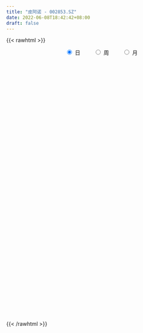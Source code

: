 ```yaml
---
title: "皮阿诺 - 002853.SZ"
date: 2022-06-08T18:42:42+08:00
draft: false
---
```

{{< rawhtml >}}
    <div style="text-align: center">
        <label style="padding: 1rem;"><input style="margin-right: .5rem" type="radio" name="period" value="D" checked onclick="period_change(this)">日</label>
        <label style="padding: 1rem;"><input style="margin-right: .5rem" type="radio" name="period" value="W" onclick="period_change(this)">周</label>
        <label style="padding: 1rem;"><input style="margin-right: .5rem" type="radio" name="period" value="M" onclick="period_change(this)">月</label>
    </div>
    <div id="chart" style="height: 700px;"></div> 
    <script type="text/javascript">
        const D_v = [110712.48,108154.94,86145.15,93505.5,79786.91,68854.91,91637.62,89835.52,93371.95,61580.01,75907.47,77300.74,52452.97,71020.27,51709.23,41911.09,59078.83,54401.43,49349.5,40017.76,39118.74,49129.48,35822.76,28085.34,38313.88,60344.94,40459.87,22533.37,21381.0,18817.66,34960.11,25839.88,23496.21,48475.59,46692.71,32513.73,54943.87,43494.16,35007.84,32899.83,40246.27,39764.89,21487.0,34093.0,54044.13,35765.0,36631.35,27315.3,18428.0,8888.97,13321.09,18777.58,35622.08,42873.23,31474.62,39730.2,24137.26,26811.12,40625.92,75415.36,47942.82,37595.98,59562.96,37851.19,29351.32,21989.08,20295.3,20551.6,21413.55,14624.48,30142.6,16097.4,15984.17,22717.4,20552.0,35221.1,30417.5,17735.0,14125.5,12802.0,13462.5,13956.0,12654.58,10916.0,9401.73,5948.85,6294.87,8379.97,5307.24,14288.5,5981.0,18365.22,24298.0,12441.0,9624.15,8993.19,10681.5,10707.15,8413.6,16347.1,15679.0,7842.99,13431.12,10575.12,40097.65,18062.35,33146.7,50639.78,31834.57,31155.5,25395.48,33432.62,34740.62,25285.34,30551.58,29543.58,17798.0,29739.6,19404.5,18735.0,16989.99,15801.0,18550.0,21821.0,16705.0,11547.0,27684.08,16655.5,22150.6,12089.0,15378.0,21665.49,25537.0,19115.0,15547.25,9502.5,7094.13,10979.25,16389.5,10255.0,6375.0,10856.0,7668.63,8425.5,5478.63,8012.9,8232.25,9870.75,7678.75,8151.0,11010.7,11185.27,9841.75,20347.75,12197.34,13212.0,14099.12,21834.0,14369.26,19396.28,20229.0,18657.99,10794.15,12531.24,8373.65,9853.5,17568.5,17250.97,10958.97,24315.16,19297.27,17713.5,20021.74,28106.16,19301.5,15145.0,27199.89,18073.39,37657.16,42923.13,41880.3,29132.0,28962.5,25615.12,33063.62,30607.5,33983.16,41580.85,15311.25,10957.1,13067.5,13605.0,15449.75,12080.75,8169.0,21318.0,16406.0,15289.5,9932.0,10039.5,8798.0,7279.0,10027.0,5741.74,15657.15,7204.0,32114.0,30524.16,15717.0,24910.0,16610.75,13567.5,19641.33,15440.0,10513.5,14372.0,17001.24,11982.67,9674.25,12376.24,13269.0,7999.5,7668.25,11931.34,24890.92,14761.42,9833.0,9118.0,12679.5,14857.95,25363.96,13502.95,8060.56,12275.0,12123.24,9179.79,11587.0,11138.65,8210.62,7351.0,10882.86,11034.17,9649.92,10180.5,6863.5,10520.0,4192.0,8718.5,7974.0,10084.5,6492.0,8248.29,6122.5,11353.79,27268.28,14782.86,10351.0,17966.0,12748.5,5691.5,13246.4,10584.5,11301.93,8440.26,4370.71,12024.0,6458.5,6541.5,4603.92,3824.0,6333.0,4154.5,6086.5,5610.0,8184.45,7958.5,5706.0,4541.0,4396.0,7306.5,9423.42,12002.0,5917.5,5548.92,13418.5,7041.0,7109.0,4918.75,12958.0,13734.0,7272.1,11459.0,10287.37,7502.0,12000.57,13224.0,17955.36,15993.83,20779.62,12336.01,17127.0,25684.0,16211.0,19017.0,17708.0,11422.2,12617.0,15203.0,10516.0,9737.0,10585.25,12078.0,10853.0,17132.5,16485.0,18037.0,12611.0,25705.0,24907.33,20829.5,25353.96,29127.0,25431.64,37328.66,34887.0,23738.53,20272.03,25330.5,17090.95,30135.45,25454.01,27249.03,20949.0,15730.0,24891.22,11593.65,10857.25,14392.5,16055.0,17765.51,15420.0,9957.47,10720.0,9746.2,14171.34,12255.5,9439.5,6887.21,38267.35,21795.55,11904.0,20546.63,17231.42,19580.84,10815.0,12361.0,15718.1,10454.0,10086.0,8460.0,7794.5,12984.5,29609.56,15293.06,24248.55,15263.06,10698.21,14272.0,14397.07,13788.0,10119.34,15285.61,27160.0,25838.0,14225.76,10382.55,24036.52,13849.0,7859.5,16387.5,97786.38,80221.34,100359.54,55548.06,42464.0,28426.56,25703.42,20865.17,16693.5,20242.0,39602.6,38264.0,28465.0,22023.06,58426.5,29441.0,40740.0,30775.0,63485.0,51458.77,38345.5,42667.5,48285.5,47758.0,30550.99,22394.0,27760.2,23708.09,19855.97,27958.5,26642.5,20804.0,19476.99,17914.45,32141.5,16452.0,14018.0,13896.88,8515.0,65338.48,43334.0,29254.5,25268.0,13495.34,17666.0,16858.0,21221.0,16524.0,18237.0,17339.0,12848.5,21471.56,16130.0,15872.5,8242.0,16160.0,13785.0,10347.0,10972.0,21230.0,20839.0,13540.0,11684.73,11776.0,20303.0,19099.0,29355.0,17619.95,12384.0,43146.23,120589.5,61756.5,44075.0,59432.0,42280.99,70675.98,60041.0,39490.0,48921.45,28070.0,27150.0,46357.0,34466.24,24646.0,26688.0,28295.0,16462.0,12773.0,31396.0,22558.0,15845.0,25132.5,21987.0,29200.55,32404.0,36144.32,23417.62,11828.25,11125.5,15870.0,18360.0,14052.0,11162.5,14048.59,15210.0,14789.0,16100.0,10824.0,9707.0,16117.0,9658.5,120179.21,78142.55,53647.46,28179.43,43274.63,24106.2,23713.24,27276.0,34405.0]
const D_histogram = [0.0,0.1250826211,0.153243847,0.257315419,0.2382744749,0.2695212238,0.3740692128,0.5341822574,0.4987023857,0.5264231583,0.5106936203,0.313590294,0.1847308295,0.1764550663,0.0370212524,-0.1001755414,-0.1079344268,-0.1698430248,-0.2544010363,-0.3506954658,-0.435735303,-0.4048853067,-0.3582517444,-0.3371767907,-0.2801272831,-0.139064121,-0.0692069615,-0.040464693,-0.0465650512,-0.0396166324,0.0192707418,0.0386584747,0.0258023839,0.0393003356,0.051288563,0.0341435894,0.1188984687,0.1070931176,0.1085307673,0.0790173708,0.083801987,-0.0728764047,-0.1704912014,-0.1132612799,-0.0682951291,-0.0759750485,-0.1237348679,-0.2359499847,-0.2449361764,-0.2430743386,-0.2065151557,-0.1790102772,-0.0714222893,0.0910939123,0.1421030874,0.2319048635,0.2539929518,0.2599823892,0.4081373686,0.4854543358,0.5036392279,0.4367113852,0.4708356837,0.4512019064,0.3653274549,0.2467090705,0.1285395346,0.0152766496,-0.07241564,-0.1374042212,-0.2635764802,-0.3455777374,-0.365451058,-0.3279164699,-0.3379447402,-0.2258788592,-0.2621793481,-0.2683571273,-0.2974769209,-0.3413245133,-0.4238737025,-0.4902871288,-0.4449851575,-0.4146238718,-0.352792214,-0.3068579548,-0.2553656661,-0.1782562809,-0.120635347,-0.1188183339,-0.0930903264,-0.1473238696,-0.2006337229,-0.2469218667,-0.259654411,-0.2520102195,-0.1867482591,-0.1011316328,-0.0146728816,0.0537749431,0.0663798511,0.0463623207,0.0298157198,0.0443238465,0.0774349118,0.0973193531,0.1433873086,0.2618370674,0.3078054913,0.3575632113,0.3743638161,0.3770698695,0.3935529924,0.3830868944,0.3069036399,0.2802545009,0.2439291396,0.2564940189,0.2467667726,0.226205624,0.1572966181,0.1085629965,0.044149696,-0.0485133035,-0.1309401889,-0.1448959861,-0.0765830003,-0.0207388471,0.035897088,0.0599842287,0.0750345445,0.066230003,-0.0235860743,-0.0547555795,-0.1048436909,-0.1230816518,-0.134798026,-0.163203378,-0.1734046102,-0.2274254074,-0.2538689432,-0.2942479386,-0.2754800088,-0.2193577266,-0.1818314738,-0.1294338374,-0.0708050471,-0.0322425586,-0.0464958595,-0.0464130244,-0.0251177785,0.0122429718,0.0685358555,0.1597531026,0.2121930283,0.2511353476,0.2464568114,0.2938931793,0.277025659,0.3024313193,0.2112748445,0.0532710464,-0.0070055668,-0.0730523372,-0.1422778316,-0.1189214113,-0.0187063008,0.074055587,0.129034648,0.2273554061,0.2533576089,0.2454931199,0.2481632177,0.2024855909,0.1354574811,0.0078363371,0.060145371,0.0723804351,0.1116602204,0.1936572775,0.1930279191,0.1619009723,0.112283272,0.0061959801,-0.0927239635,-0.1338914208,-0.1587336889,-0.2942095004,-0.3623441638,-0.3813204063,-0.3797465868,-0.3377059506,-0.3087498821,-0.269025713,-0.2380614357,-0.1434688669,-0.1291369935,-0.1279155186,-0.165954529,-0.1604967457,-0.1506706752,-0.1599763424,-0.1121360751,-0.0696589031,-0.057500061,-0.0680413762,0.0808428318,0.1933893516,0.2346998063,0.2912016954,0.3236053493,0.294434293,0.3187867803,0.2878915878,0.2609840554,0.2220753736,0.2429103004,0.2287079138,0.1838335859,0.1637877301,0.0821238612,0.0125196881,-0.0165493451,-0.0154592886,0.0517370645,0.0890803769,0.0627939166,0.0138148231,0.0048408127,-0.0985765954,-0.2472470117,-0.3450864553,-0.3828144204,-0.3621464557,-0.3230040432,-0.277426983,-0.2812660305,-0.2839651704,-0.2551668288,-0.2184035587,-0.2099862631,-0.1695205448,-0.1400585295,-0.0900006993,-0.0811451033,-0.1003080782,-0.0975087752,-0.1159681587,-0.0858933082,-0.0357134182,0.0136698036,0.0222813612,0.0367446456,0.0840280434,0.1760156804,0.2154949058,0.2067386208,0.1326373568,0.0639191642,0.0307495616,-0.0250570471,-0.0729242089,-0.0812307624,-0.1324058089,-0.1455624021,-0.1932187363,-0.2034006872,-0.165484539,-0.1245589541,-0.0995630202,-0.060745998,-0.0279261182,-0.023496313,-0.0357631683,-0.0194800082,-0.0020658588,0.0030236466,0.017983558,0.0402193673,0.0600146725,0.0407297607,-0.0002172287,-0.0174948695,-0.0330313105,-0.011486955,-0.0182202387,-0.0422829014,-0.0624477979,-0.0936483044,-0.1286403385,-0.1409069323,-0.1781705978,-0.2019390153,-0.2429842284,-0.2302496004,-0.192245891,-0.1508070638,-0.0975565637,-0.0790388156,-0.0779760558,-0.0819881434,-0.0102881326,0.0336557869,0.0827112938,0.1066834926,0.119177734,0.1337620413,0.1141254188,0.1165668845,0.111392974,0.0925287579,0.1092577367,0.1273863834,0.1706787075,0.1881558956,0.1881076283,0.1855830128,0.2041899925,0.2033303925,0.175811262,0.1670858817,0.1727693426,0.1772196239,0.1840888215,0.1527657036,0.1173053304,0.073185215,0.0072762638,-0.0324749672,-0.104089158,-0.1699850546,-0.2239877965,-0.2289041149,-0.2341834054,-0.2465378191,-0.2257411662,-0.2083542877,-0.1578032653,-0.0976903756,-0.0408946199,0.0083851936,0.0465226595,0.0755710543,0.0768059364,0.1037640682,0.1037138639,0.0916070178,0.0819418218,0.1060357401,0.1000067197,0.0790144003,0.0163785521,-0.0250783206,-0.0140159803,-0.001854231,-0.0151637718,0.0194735329,0.0503940307,0.0581038449,0.052005414,0.0502169344,0.0600436221,0.0962819647,0.1169611991,0.1533410867,0.1705018317,0.1762427176,0.1473197987,0.1476284718,0.1378265121,0.1276306938,0.1231751879,0.1369484849,0.1094207826,0.0750690153,0.0514714448,0.0682811147,0.0621553718,0.0533207928,0.011859307,0.0829205687,0.0967884992,0.1427842544,0.153211839,0.1283247952,0.1084806104,0.0651486123,0.0449558476,0.0134189619,-0.0159474482,-0.0104688312,-0.0261711986,-0.0670301359,-0.083709634,-0.0471545249,-0.0320104609,-0.0144147511,-0.0114881786,0.028065549,0.0399376044,0.0369368285,0.0419179384,0.0158073906,0.0200433484,0.0143142204,0.0102649948,-0.0129640819,-0.0418620502,-0.04015587,-0.0741487109,-0.0762355613,-0.1001608608,-0.1222517005,-0.1615395374,-0.2372581764,-0.2540815077,-0.2791162857,-0.2626769478,-0.3321864326,-0.3662885594,-0.3532393222,-0.3220026617,-0.2917572244,-0.251566429,-0.2105046329,-0.1558915923,-0.1208195571,-0.0708406585,-0.00887153,0.0229229998,0.0551455368,0.0475308957,0.0599102874,0.0738252294,0.0846140345,0.1048103742,0.1264146816,0.1257828121,0.1096838235,0.062148106,0.0093840648,-0.0049836236,-0.0009024515,-0.0212076678,-0.0748303295,-0.0895564576,-0.0591434311,-0.005726618,0.0337943118,0.1415906979,0.2179223383,0.1985585826,0.1676405791,0.1549699954,0.1049079446,0.1148433087,0.1162907695,0.1037809522,0.1212328292,0.1007515777,0.0809511398,0.0822143659,0.0862154588,0.060255692,0.0473730364,0.0024109131,-0.0143577871,-0.0348798111,-0.0278811004,-0.0556285714,-0.0640059672,-0.1349623791,-0.1983570122,-0.2251569496,-0.2653925638,-0.2417740455,-0.1852018303,-0.1430653814,-0.0971817158,-0.0600676411,-0.0366406173,0.0006755919,0.0345287301,0.0649961236,0.0756416916,0.0910018083,0.1153242415,0.1245809126,0.1351126402,0.1047402041,0.0953938212,0.1314075239,0.1375051032,0.115284316,0.1011051081,0.1039662445,0.1005284003,0.0981989831,0.0945480731,0.0843011799]
const D_fast = [0.0,0.1563532764,0.2228254641,0.3912258908,0.4317535653,0.5303806202,0.7284459125,1.0221045214,1.1113002461,1.2706268082,1.3825706754,1.2638649225,1.1811881655,1.2170261687,1.086847668,0.9246069888,0.8898644967,0.7854951425,0.637336872,0.453368576,0.259394913,0.1890235826,0.1460942089,0.082874965,0.0698926517,0.1761897835,0.2287452026,0.2473712979,0.2296296769,0.2266739376,0.2903789972,0.3194313489,0.313025854,0.3363488896,0.3611592577,0.3525501814,0.467029678,0.4819976063,0.5105679478,0.500808894,0.5265440069,0.3516465141,0.211408917,0.2403235185,0.268215887,0.2415422055,0.1628486692,-0.0083539438,-0.0785741797,-0.1374809265,-0.1525505324,-0.1697982233,-0.0800658077,0.1052238719,0.1917588189,0.3395368108,0.4251231371,0.4961081718,0.7462974933,0.9449780445,1.0890727436,1.1313227472,1.2831559666,1.376322666,1.3817800781,1.3248389613,1.2388043091,1.1293605865,1.023564387,0.9242247504,0.7321583713,0.5637626798,0.4525265947,0.4080820653,0.31356761,0.3691637762,0.2673184502,0.1940513892,0.0905623654,-0.0386163554,-0.2271339702,-0.4161191787,-0.4820634967,-0.555358179,-0.5817245747,-0.6125048042,-0.624853932,-0.592308617,-0.5648465199,-0.5927340903,-0.5902786643,-0.6813431749,-0.784811459,-0.8928300695,-0.9704762165,-1.0258345799,-1.0072596843,-0.9469259662,-0.8641354353,-0.7822438749,-0.7530440041,-0.7614709543,-0.7705636253,-0.7449745369,-0.6925047437,-0.6482904641,-0.5663756814,-0.3824666559,-0.2595468591,-0.1203983362,-0.0100067774,0.0869667433,0.2018381143,0.2871437399,0.2876863954,0.3311008816,0.3557578053,0.4324461893,0.4844106361,0.5204008934,0.4908160422,0.4692231696,0.4158472931,0.3110559678,0.1958940352,0.1457142415,0.1948814772,0.2455409186,0.3111511258,0.3502343236,0.3840432756,0.3917962348,0.2960836389,0.2512252388,0.1749262047,0.1259178309,0.0805019502,0.0112957537,-0.0422566311,-0.1531337801,-0.2430445518,-0.3569855318,-0.4070876042,-0.4058047537,-0.4137363693,-0.3936971922,-0.3527696638,-0.3222678148,-0.3481450806,-0.3596655016,-0.3446497004,-0.3042282071,-0.2308013595,-0.0996458367,0.0058423459,0.1075685022,0.1645041688,0.2854138316,0.337802726,0.4388162162,0.4004784525,0.2557924159,0.193764411,0.1094545563,0.004659604,-0.0017143284,0.0938242068,0.2050999914,0.2923377144,0.447497324,0.536838929,0.59034772,0.6550586222,0.6600023931,0.6268386537,0.5011765939,0.5685219705,0.5988521434,0.6660469838,0.7964583603,0.8440859817,0.8534342779,0.8318873957,0.7273490988,0.6052481642,0.5306078518,0.4660821614,0.2570539748,0.0983332705,-0.0159730736,-0.1093359007,-0.1517217522,-0.1999531543,-0.2274854134,-0.256036495,-0.1973111429,-0.2152635179,-0.2460209226,-0.3255485654,-0.3602149685,-0.3880565667,-0.4373563196,-0.417550071,-0.3924876247,-0.3947037979,-0.4222554572,-0.2531605412,-0.0922666835,0.0077187228,0.1370210357,0.2503260269,0.2947635439,0.3988127263,0.4398904307,0.4782289121,0.4948390738,0.5764015757,0.6193761675,0.620460236,0.6413613127,0.5802284091,0.5137541581,0.4805477886,0.4777730229,0.5579036422,0.6175170488,0.6069290676,0.5614036799,0.5536398727,0.4255783158,0.2150961465,0.0309850891,-0.1024464811,-0.1723151303,-0.2139237286,-0.2377034142,-0.3118589693,-0.3855494018,-0.4205427674,-0.438380387,-0.4824596571,-0.484374075,-0.4899266921,-0.4623690367,-0.4737997165,-0.518039711,-0.5396176018,-0.587069025,-0.5784675016,-0.5372159661,-0.4844152934,-0.4702333955,-0.4465839496,-0.378293541,-0.242301984,-0.1489490321,-0.1060206619,-0.1469625867,-0.1997009882,-0.2251832004,-0.2872540709,-0.3533522849,-0.3819665291,-0.4662430277,-0.5157902215,-0.6117512398,-0.6727833625,-0.676238349,-0.6664525026,-0.6663473238,-0.6427168011,-0.6168784508,-0.6183227239,-0.6395303712,-0.6281172132,-0.6112195285,-0.6053741115,-0.5859183105,-0.5536276595,-0.5188286861,-0.5279311578,-0.5689324543,-0.5905838125,-0.6143780811,-0.5957054643,-0.6069938077,-0.6416271958,-0.6774040418,-0.7320166243,-0.7991687431,-0.8466620699,-0.9284683849,-1.0027215562,-1.1045128264,-1.1493405986,-1.1593983619,-1.1556613006,-1.1267999415,-1.1280418972,-1.1464731514,-1.1709822748,-1.1018542972,-1.0494964309,-0.9797631006,-0.9291200287,-0.8868313538,-0.8388065361,-0.8299118039,-0.7983286171,-0.7756542842,-0.7713863107,-0.7273428978,-0.6773676552,-0.5914056542,-0.5268894922,-0.4799108525,-0.4360397148,-0.366385237,-0.3164122388,-0.2999785538,-0.2669324637,-0.2180566671,-0.1693014798,-0.1164100769,-0.1095417689,-0.1156758094,-0.1414996211,-0.2055895064,-0.2534594791,-0.3510959594,-0.4594881196,-0.5694878108,-0.6316301578,-0.6954552997,-0.7694441682,-0.8050828068,-0.8397845002,-0.8286842942,-0.7929939984,-0.7464218977,-0.6950457858,-0.645277655,-0.5973364966,-0.5769001303,-0.5240009815,-0.4981227199,-0.4873278115,-0.4765075521,-0.4259046987,-0.4069320392,-0.4081707585,-0.4667119687,-0.5144384215,-0.5068800763,-0.4951818847,-0.5122823685,-0.4727766806,-0.4292576752,-0.4070218997,-0.400118977,-0.3893532231,-0.3645156299,-0.3042067961,-0.2542872619,-0.1795721026,-0.1197858997,-0.0699843344,-0.0620773037,-0.0248615126,-0.0002068442,0.021505011,0.0478433019,0.0958537202,0.0956812135,0.0800967001,0.0693669908,0.1032469394,0.1126600394,0.1171556587,0.0786589996,0.1704504034,0.2085154588,0.2902072776,0.3389378219,0.3461319769,0.3534079448,0.3263630997,0.3174092969,0.2892271517,0.2558738795,0.2587352887,0.2364901217,0.1788736504,0.1412667438,0.1660332217,0.1731746704,0.1871666925,0.1872212203,0.2337913351,0.2556477916,0.2618812228,0.2773418174,0.2551831173,0.2644299121,0.2622793392,0.2607963623,0.2343262652,0.1949627844,0.186629997,0.1340999784,0.1129542376,0.0639887229,0.0113349581,-0.0683377631,-0.2033709463,-0.2837146545,-0.3785285039,-0.4277584029,-0.5803144959,-0.7059887625,-0.7812493558,-0.8305133608,-0.8732072296,-0.8959080415,-0.9074724036,-0.8918322611,-0.8869651151,-0.8546963812,-0.7949451352,-0.7574198555,-0.7114109342,-0.7071428514,-0.6797858879,-0.6474146385,-0.6154723248,-0.5690733916,-0.5158654137,-0.4850515803,-0.4737296129,-0.5057283039,-0.556146329,-0.5717599233,-0.5679043641,-0.5935114973,-0.6658417413,-0.7029569839,-0.6873298152,-0.6353446566,-0.5873751488,-0.4441810882,-0.3133688632,-0.2830929733,-0.272100832,-0.2460289169,-0.2698639815,-0.2312177902,-0.200697637,-0.1872622163,-0.139502132,-0.134795489,-0.1343581421,-0.1125413245,-0.0869863668,-0.0978822106,-0.0989216072,-0.1432810022,-0.1636391492,-0.1928811259,-0.1928526903,-0.2345073041,-0.2588861918,-0.3635831985,-0.4765670847,-0.5596562595,-0.6662400146,-0.7030650077,-0.6927932501,-0.6864231466,-0.6648349099,-0.6427377455,-0.628470876,-0.5909857688,-0.5485004481,-0.5017840237,-0.4722280328,-0.4341174641,-0.3809639704,-0.3405620712,-0.2962521835,-0.3004395686,-0.2859374963,-0.2170719126,-0.1765980574,-0.1699977657,-0.1589006965,-0.130047999,-0.1083537431,-0.0861334146,-0.0661473062,-0.0553189045]
const D_slow = [0.0,0.0312706553,0.069581617,0.1339104718,0.1934790905,0.2608593964,0.3543766996,0.487922264,0.6125978604,0.74420365,0.8718770551,0.9502746285,0.9964573359,1.0405711025,1.0498264156,1.0247825302,0.9977989235,0.9553381673,0.8917379083,0.8040640418,0.6951302161,0.5939088894,0.5043459533,0.4200517556,0.3500199348,0.3152539046,0.2979521642,0.2878359909,0.2761947281,0.26629057,0.2711082555,0.2807728741,0.2872234701,0.297048554,0.3098706947,0.3184065921,0.3481312093,0.3749044887,0.4020371805,0.4217915232,0.44274202,0.4245229188,0.3819001184,0.3535847985,0.3365110162,0.317517254,0.2865835371,0.2275960409,0.1663619968,0.1055934121,0.0539646232,0.0092120539,-0.0086435184,0.0141299597,0.0496557315,0.1076319474,0.1711301853,0.2361257826,0.3381601248,0.4595237087,0.5854335157,0.694611362,0.8123202829,0.9251207595,1.0164526232,1.0781298909,1.1102647745,1.1140839369,1.0959800269,1.0616289716,0.9957348516,0.9093404172,0.8179776527,0.7359985352,0.6515123502,0.5950426354,0.5294977983,0.4624085165,0.3880392863,0.302708158,0.1967397323,0.0741679501,-0.0370783393,-0.1407343072,-0.2289323607,-0.3056468494,-0.3694882659,-0.4140523361,-0.4442111729,-0.4739157564,-0.497188338,-0.5340193053,-0.5841777361,-0.6459082027,-0.7108218055,-0.7738243604,-0.8205114252,-0.8457943334,-0.8494625538,-0.836018818,-0.8194238552,-0.807833275,-0.8003793451,-0.7892983835,-0.7699396555,-0.7456098172,-0.7097629901,-0.6443037232,-0.5673523504,-0.4779615476,-0.3843705936,-0.2901031262,-0.1917148781,-0.0959431545,-0.0192172445,0.0508463807,0.1118286656,0.1759521704,0.2376438635,0.2941952695,0.333519424,0.3606601731,0.3716975971,0.3595692713,0.3268342241,0.2906102275,0.2714644775,0.2662797657,0.2752540377,0.2902500949,0.309008731,0.3255662318,0.3196697132,0.3059808183,0.2797698956,0.2489994826,0.2152999762,0.1744991317,0.1311479791,0.0742916273,0.0108243914,-0.0627375932,-0.1316075954,-0.1864470271,-0.2319048955,-0.2642633548,-0.2819646166,-0.2900252563,-0.3016492211,-0.3132524772,-0.3195319219,-0.3164711789,-0.299337215,-0.2593989394,-0.2063506823,-0.1435668454,-0.0819526426,-0.0084793477,0.060777067,0.1363848968,0.189203608,0.2025213695,0.2007699778,0.1825068935,0.1469374356,0.1172070828,0.1125305076,0.1310444044,0.1633030664,0.2201419179,0.2834813201,0.3448546001,0.4068954045,0.4575168023,0.4913811725,0.4933402568,0.5083765995,0.5264717083,0.5543867634,0.6028010828,0.6510580626,0.6915333056,0.7196041236,0.7211531187,0.6979721278,0.6644992726,0.6248158504,0.5512634753,0.4606774343,0.3653473327,0.270410686,0.1859841984,0.1087967279,0.0415402996,-0.0179750593,-0.053842276,-0.0861265244,-0.1181054041,-0.1595940363,-0.1997182228,-0.2373858915,-0.2773799772,-0.3054139959,-0.3228287217,-0.3372037369,-0.354214081,-0.334003373,-0.2856560351,-0.2269810836,-0.1541806597,-0.0732793224,0.0003292509,0.080025946,0.1519988429,0.2172448567,0.2727637002,0.3334912753,0.3906682537,0.4366266502,0.4775735827,0.498104548,0.50123447,0.4970971337,0.4932323116,0.5061665777,0.5284366719,0.544135151,0.5475888568,0.54879906,0.5241549111,0.4623431582,0.3760715444,0.2803679393,0.1898313254,0.1090803146,0.0397235688,-0.0305929388,-0.1015842314,-0.1653759386,-0.2199768283,-0.272473394,-0.3148535302,-0.3498681626,-0.3723683374,-0.3926546132,-0.4177316328,-0.4421088266,-0.4711008663,-0.4925741933,-0.5015025479,-0.498085097,-0.4925147567,-0.4833285953,-0.4623215844,-0.4183176643,-0.3644439379,-0.3127592827,-0.2795999435,-0.2636201524,-0.255932762,-0.2621970238,-0.280428076,-0.3007357666,-0.3338372188,-0.3702278194,-0.4185325035,-0.4693826753,-0.51075381,-0.5418935485,-0.5667843036,-0.5819708031,-0.5889523326,-0.5948264109,-0.6037672029,-0.608637205,-0.6091536697,-0.6083977581,-0.6039018685,-0.5938470267,-0.5788433586,-0.5686609184,-0.5687152256,-0.573088943,-0.5813467706,-0.5842185093,-0.588773569,-0.5993442944,-0.6149562439,-0.6383683199,-0.6705284046,-0.7057551376,-0.7502977871,-0.8007825409,-0.861528598,-0.9190909981,-0.9671524709,-1.0048542368,-1.0292433778,-1.0490030816,-1.0684970956,-1.0889941315,-1.0915661646,-1.0831522179,-1.0624743944,-1.0358035213,-1.0060090878,-0.9725685774,-0.9440372227,-0.9148955016,-0.8870472581,-0.8639150686,-0.8366006345,-0.8047540386,-0.7620843617,-0.7150453878,-0.6680184807,-0.6216227276,-0.5705752294,-0.5197426313,-0.4757898158,-0.4340183454,-0.3908260097,-0.3465211038,-0.3004988984,-0.2623074725,-0.2329811399,-0.2146848361,-0.2128657702,-0.220984512,-0.2470068015,-0.2895030651,-0.3455000142,-0.402726043,-0.4612718943,-0.5229063491,-0.5793416406,-0.6314302125,-0.6708810289,-0.6953036228,-0.7055272778,-0.7034309794,-0.6918003145,-0.6729075509,-0.6537060668,-0.6277650497,-0.6018365838,-0.5789348293,-0.5584493739,-0.5319404388,-0.5069387589,-0.4871851588,-0.4830905208,-0.4893601009,-0.492864096,-0.4933276538,-0.4971185967,-0.4922502135,-0.4796517058,-0.4651257446,-0.4521243911,-0.4395701575,-0.424559252,-0.4004887608,-0.371248461,-0.3329131893,-0.2902877314,-0.246227052,-0.2093971023,-0.1724899844,-0.1380333564,-0.1061256829,-0.0753318859,-0.0410947647,-0.0137395691,0.0050276848,0.017895546,0.0349658247,0.0505046676,0.0638348658,0.0667996926,0.0875298347,0.1117269595,0.1474230232,0.1857259829,0.2178071817,0.2449273343,0.2612144874,0.2724534493,0.2758081898,0.2718213277,0.2692041199,0.2626613202,0.2459037863,0.2249763778,0.2131877466,0.2051851313,0.2015814436,0.1987093989,0.2057257862,0.2157101872,0.2249443944,0.235423879,0.2393757266,0.2443865637,0.2479651188,0.2505313675,0.2472903471,0.2368248345,0.226785867,0.2082486893,0.189189799,0.1641495837,0.1335866586,0.0932017743,0.0338872302,-0.0296331468,-0.0994122182,-0.1650814551,-0.2481280633,-0.3397002031,-0.4280100337,-0.5085106991,-0.5814500052,-0.6443416125,-0.6969677707,-0.7359406688,-0.766145558,-0.7838557227,-0.7860736052,-0.7803428552,-0.766556471,-0.7546737471,-0.7396961753,-0.7212398679,-0.7000863593,-0.6738837657,-0.6422800953,-0.6108343923,-0.5834134365,-0.5678764099,-0.5655303938,-0.5667762997,-0.5670019125,-0.5723038295,-0.5910114119,-0.6134005263,-0.628186384,-0.6296180385,-0.6211694606,-0.5857717861,-0.5312912015,-0.4816515559,-0.4397414111,-0.4009989123,-0.3747719261,-0.3460610989,-0.3169884066,-0.2910431685,-0.2607349612,-0.2355470668,-0.2153092818,-0.1947556904,-0.1732018257,-0.1581379026,-0.1462946436,-0.1456919153,-0.1492813621,-0.1580013148,-0.1649715899,-0.1788787328,-0.1948802246,-0.2286208194,-0.2782100724,-0.3344993098,-0.4008474508,-0.4612909622,-0.5075914198,-0.5433577651,-0.5676531941,-0.5826701044,-0.5918302587,-0.5916613607,-0.5830291782,-0.5667801473,-0.5478697244,-0.5251192723,-0.496288212,-0.4651429838,-0.4313648237,-0.4051797727,-0.3813313174,-0.3484794365,-0.3141031606,-0.2852820817,-0.2600058046,-0.2340142435,-0.2088821434,-0.1843323977,-0.1606953794,-0.1396200844]
const D_data = [['2020-05-18', 20.62, 19.62, 19.62, 20.85],['2020-05-19', 19.7, 21.58, 19.42, 21.58],['2020-05-20', 22.0, 20.9, 20.66, 22.3],['2020-05-21', 20.96, 22.39, 20.45, 22.8],['2020-05-22', 22.01, 21.3, 20.15, 22.18],['2020-05-25', 20.99, 22.2, 20.06, 22.32],['2020-05-26', 21.76, 23.79, 21.5, 24.42],['2020-05-27', 23.21, 25.63, 23.2, 26.17],['2020-05-28', 24.6, 24.01, 23.14, 25.6],['2020-05-29', 24.12, 25.29, 23.19, 26.0],['2020-06-01', 26.1, 25.31, 24.34, 26.72],['2020-06-02', 25.23, 22.92, 22.78, 25.49],['2020-06-03', 22.7, 23.23, 22.23, 23.5],['2020-06-04', 23.0, 24.66, 22.91, 25.25],['2020-06-05', 23.87, 22.85, 22.71, 24.1],['2020-06-08', 22.88, 22.25, 22.23, 23.16],['2020-06-09', 22.88, 23.54, 21.85, 23.77],['2020-06-10', 23.53, 22.7, 22.3, 24.63],['2020-06-11', 22.96, 21.98, 21.62, 23.0],['2020-06-12', 21.61, 21.22, 21.13, 21.94],['2020-06-15', 21.11, 20.66, 20.66, 21.33],['2020-06-16', 20.97, 21.72, 20.72, 21.93],['2020-06-17', 21.7, 21.9, 21.2, 22.22],['2020-06-18', 21.55, 21.55, 21.35, 21.95],['2020-06-19', 21.55, 22.02, 21.52, 22.49],['2020-06-22', 22.07, 23.49, 22.07, 23.75],['2020-06-23', 23.33, 23.13, 23.03, 24.86],['2020-06-24', 23.13, 22.88, 22.5, 23.31],['2020-06-29', 22.58, 22.51, 22.5, 23.27],['2020-06-30', 22.67, 22.68, 22.51, 23.4],['2020-07-01', 22.65, 23.54, 22.51, 23.78],['2020-07-02', 23.33, 23.32, 22.96, 23.55],['2020-07-03', 23.36, 23.0, 22.85, 23.68],['2020-07-06', 23.01, 23.4, 22.28, 23.89],['2020-07-07', 23.7, 23.53, 22.91, 23.79],['2020-07-08', 23.41, 23.23, 23.02, 23.64],['2020-07-09', 23.24, 24.8, 23.05, 24.8],['2020-07-10', 24.69, 23.93, 23.45, 24.77],['2020-07-13', 23.5, 24.21, 23.5, 24.4],['2020-07-14', 24.21, 23.88, 23.43, 25.15],['2020-07-15', 24.2, 24.37, 23.79, 24.67],['2020-07-16', 24.68, 22.0, 21.93, 24.75],['2020-07-17', 22.1, 22.01, 21.65, 22.72],['2020-07-20', 22.2, 23.78, 22.18, 23.8],['2020-07-21', 24.25, 23.88, 22.94, 24.65],['2020-07-22', 23.88, 23.31, 23.08, 23.98],['2020-07-23', 23.19, 22.62, 22.0, 23.19],['2020-07-24', 22.62, 21.27, 21.0, 22.62],['2020-07-27', 21.28, 22.07, 21.28, 22.1],['2020-07-28', 22.22, 22.01, 21.8, 22.43],['2020-07-29', 22.4, 22.38, 21.77, 22.47],['2020-07-30', 22.26, 22.29, 22.13, 22.94],['2020-07-31', 22.2, 23.56, 22.2, 23.77],['2020-08-03', 23.83, 24.99, 23.79, 25.21],['2020-08-04', 24.99, 24.27, 24.13, 25.79],['2020-08-05', 24.04, 25.3, 23.71, 25.95],['2020-08-06', 25.86, 24.97, 24.5, 25.86],['2020-08-07', 25.23, 25.08, 24.4, 25.45],['2020-08-10', 25.03, 27.59, 24.83, 27.59],['2020-08-11', 28.5, 27.73, 27.55, 29.35],['2020-08-12', 27.03, 27.72, 26.5, 28.3],['2020-08-13', 28.02, 26.99, 25.76, 28.12],['2020-08-14', 26.23, 28.64, 26.23, 28.88],['2020-08-17', 28.3, 28.5, 28.0, 29.29],['2020-08-18', 28.56, 27.85, 27.5, 29.05],['2020-08-19', 27.86, 27.28, 27.05, 28.49],['2020-08-20', 27.04, 26.95, 26.74, 27.51],['2020-08-21', 27.11, 26.6, 26.24, 27.7],['2020-08-24', 26.61, 26.51, 26.01, 26.84],['2020-08-25', 26.59, 26.45, 26.18, 27.17],['2020-08-26', 26.45, 25.15, 24.5, 26.47],['2020-08-27', 25.1, 25.03, 24.79, 25.48],['2020-08-28', 25.15, 25.37, 24.61, 25.5],['2020-08-31', 25.21, 25.97, 25.21, 26.25],['2020-09-01', 25.95, 25.28, 24.48, 26.0],['2020-09-02', 25.33, 26.95, 25.19, 27.6],['2020-09-03', 26.44, 25.18, 25.07, 26.59],['2020-09-04', 24.76, 25.3, 24.48, 25.47],['2020-09-07', 25.28, 24.75, 24.57, 25.53],['2020-09-08', 24.65, 24.16, 23.8, 24.77],['2020-09-09', 23.86, 23.06, 23.03, 24.2],['2020-09-10', 23.16, 22.51, 22.5, 23.54],['2020-09-11', 22.06, 23.48, 22.02, 23.76],['2020-09-14', 23.51, 23.14, 22.78, 23.85],['2020-09-15', 23.63, 23.45, 22.61, 23.63],['2020-09-16', 23.5, 23.24, 23.0, 23.78],['2020-09-17', 23.24, 23.3, 23.08, 23.57],['2020-09-18', 23.55, 23.74, 23.27, 23.8],['2020-09-21', 23.77, 23.68, 23.5, 23.78],['2020-09-22', 23.32, 22.98, 22.5, 23.57],['2020-09-23', 22.88, 23.2, 22.64, 23.3],['2020-09-24', 22.83, 21.95, 21.7, 23.29],['2020-09-25', 21.61, 21.45, 20.79, 21.89],['2020-09-28', 21.58, 21.0, 20.9, 21.65],['2020-09-29', 21.09, 20.96, 20.84, 21.55],['2020-09-30', 21.04, 20.89, 20.75, 21.27],['2020-10-09', 21.1, 21.52, 21.1, 22.05],['2020-10-12', 21.59, 21.95, 21.59, 22.14],['2020-10-13', 22.25, 22.26, 21.74, 22.37],['2020-10-14', 22.34, 22.35, 21.9, 23.08],['2020-10-15', 22.5, 21.8, 21.42, 22.5],['2020-10-16', 21.51, 21.3, 21.13, 21.61],['2020-10-19', 21.41, 21.16, 20.81, 21.58],['2020-10-20', 20.99, 21.46, 20.73, 21.48],['2020-10-21', 21.99, 21.76, 21.41, 22.67],['2020-10-22', 21.58, 21.7, 21.06, 21.7],['2020-10-23', 21.52, 22.2, 21.24, 22.34],['2020-10-26', 22.22, 23.62, 22.07, 23.78],['2020-10-27', 23.8, 23.3, 23.01, 23.8],['2020-10-28', 23.31, 23.8, 23.1, 23.95],['2020-10-29', 23.38, 23.8, 23.3, 23.85],['2020-10-30', 23.7, 23.93, 23.39, 24.59],['2020-11-02', 23.82, 24.43, 23.54, 24.65],['2020-11-03', 24.53, 24.4, 23.95, 24.53],['2020-11-04', 24.38, 23.61, 23.41, 24.38],['2020-11-05', 23.61, 24.19, 23.51, 24.55],['2020-11-06', 24.07, 24.12, 23.85, 24.35],['2020-11-09', 24.18, 24.89, 24.18, 25.25],['2020-11-10', 24.98, 24.85, 24.51, 25.17],['2020-11-11', 24.78, 24.86, 24.3, 25.2],['2020-11-12', 24.7, 24.21, 24.21, 25.0],['2020-11-13', 24.16, 24.3, 23.8, 24.46],['2020-11-16', 24.29, 23.91, 23.7, 24.47],['2020-11-17', 23.98, 23.18, 22.93, 24.0],['2020-11-18', 23.15, 22.81, 22.48, 23.56],['2020-11-19', 22.88, 23.34, 22.5, 23.37],['2020-11-20', 23.25, 24.47, 23.03, 24.86],['2020-11-23', 24.81, 24.65, 24.2, 24.81],['2020-11-24', 24.66, 25.01, 24.35, 25.2],['2020-11-25', 24.99, 24.9, 24.61, 25.14],['2020-11-26', 24.91, 24.99, 24.23, 25.08],['2020-11-27', 25.04, 24.81, 24.1, 25.65],['2020-11-30', 24.8, 23.59, 23.3, 24.9],['2020-12-01', 23.45, 24.01, 23.24, 24.5],['2020-12-02', 24.01, 23.53, 23.42, 24.14],['2020-12-03', 23.53, 23.69, 23.23, 23.78],['2020-12-04', 23.98, 23.62, 23.4, 23.98],['2020-12-07', 23.62, 23.21, 23.02, 23.67],['2020-12-08', 23.01, 23.22, 22.52, 23.92],['2020-12-09', 23.12, 22.35, 22.35, 23.12],['2020-12-10', 22.2, 22.29, 21.92, 22.52],['2020-12-11', 22.3, 21.71, 21.4, 22.38],['2020-12-14', 21.71, 22.15, 21.53, 22.27],['2020-12-15', 22.15, 22.6, 21.9, 22.64],['2020-12-16', 22.63, 22.43, 22.3, 22.79],['2020-12-17', 22.1, 22.7, 22.08, 22.76],['2020-12-18', 22.65, 22.96, 22.51, 23.08],['2020-12-21', 23.07, 22.89, 22.4, 23.15],['2020-12-22', 22.73, 22.22, 22.19, 22.84],['2020-12-23', 22.1, 22.28, 21.9, 22.54],['2020-12-24', 22.09, 22.53, 21.51, 22.82],['2020-12-25', 22.53, 22.84, 22.01, 23.12],['2020-12-28', 22.84, 23.32, 22.83, 23.52],['2020-12-29', 23.28, 24.21, 23.25, 24.35],['2020-12-30', 24.2, 24.23, 23.61, 24.3],['2020-12-31', 24.0, 24.47, 23.9, 24.75],['2021-01-04', 24.46, 24.2, 23.78, 24.71],['2021-01-05', 24.14, 25.18, 23.76, 25.24],['2021-01-06', 25.1, 24.69, 24.62, 25.41],['2021-01-07', 24.58, 25.49, 24.11, 25.61],['2021-01-08', 25.42, 24.08, 23.9, 25.49],['2021-01-11', 23.84, 22.7, 22.43, 23.92],['2021-01-12', 22.69, 23.38, 22.5, 23.5],['2021-01-13', 23.36, 22.96, 22.69, 23.59],['2021-01-14', 22.93, 22.49, 22.03, 22.95],['2021-01-15', 22.48, 23.44, 22.08, 23.5],['2021-01-18', 23.35, 24.7, 23.0, 24.8],['2021-01-19', 24.81, 25.17, 24.62, 25.52],['2021-01-20', 25.17, 25.2, 24.61, 25.37],['2021-01-21', 25.18, 26.33, 24.88, 26.48],['2021-01-22', 26.1, 25.99, 25.6, 26.39],['2021-01-25', 25.6, 25.86, 25.11, 26.8],['2021-01-26', 25.62, 26.23, 25.02, 26.51],['2021-01-27', 26.26, 25.75, 25.32, 27.28],['2021-01-28', 25.6, 25.38, 24.7, 25.9],['2021-01-29', 25.28, 24.22, 23.9, 25.56],['2021-02-01', 24.1, 26.37, 24.0, 26.4],['2021-02-02', 26.25, 26.17, 25.82, 26.6],['2021-02-03', 26.01, 26.8, 26.01, 28.5],['2021-02-04', 26.84, 27.87, 26.3, 28.29],['2021-02-05', 28.15, 27.3, 26.83, 28.98],['2021-02-08', 26.85, 27.07, 25.53, 27.26],['2021-02-09', 26.45, 26.83, 25.9, 27.17],['2021-02-10', 26.6, 25.85, 25.75, 26.72],['2021-02-18', 25.85, 25.45, 24.81, 26.31],['2021-02-19', 25.48, 25.8, 25.03, 25.87],['2021-02-22', 25.68, 25.8, 25.58, 26.88],['2021-02-23', 25.5, 23.88, 23.22, 25.5],['2021-02-24', 23.66, 23.98, 23.44, 24.12],['2021-02-25', 24.02, 24.12, 23.6, 24.2],['2021-02-26', 23.8, 24.07, 23.46, 24.37],['2021-03-01', 24.11, 24.44, 24.11, 24.73],['2021-03-02', 24.53, 24.23, 23.63, 24.54],['2021-03-03', 24.03, 24.33, 23.87, 24.4],['2021-03-04', 24.19, 24.21, 23.92, 24.48],['2021-03-05', 24.11, 25.19, 23.5, 25.27],['2021-03-08', 25.25, 24.36, 24.3, 25.66],['2021-03-09', 24.12, 24.12, 22.99, 24.78],['2021-03-10', 24.18, 23.39, 23.21, 24.5],['2021-03-11', 23.43, 23.69, 22.8, 23.69],['2021-03-12', 23.55, 23.63, 23.01, 23.77],['2021-03-15', 23.44, 23.23, 23.12, 23.79],['2021-03-16', 23.23, 23.9, 23.23, 24.21],['2021-03-17', 23.91, 23.96, 23.7, 24.2],['2021-03-18', 23.91, 23.63, 23.15, 23.91],['2021-03-19', 23.41, 23.25, 23.17, 23.56],['2021-03-22', 23.31, 25.58, 23.31, 25.58],['2021-03-23', 26.26, 25.9, 25.4, 26.59],['2021-03-24', 25.7, 25.56, 25.08, 25.76],['2021-03-25', 25.2, 26.2, 25.2, 26.6],['2021-03-26', 26.12, 26.37, 25.55, 26.43],['2021-03-29', 26.22, 25.85, 25.83, 26.48],['2021-03-30', 25.91, 26.76, 25.58, 27.15],['2021-03-31', 26.41, 26.31, 26.23, 27.46],['2021-04-01', 26.47, 26.45, 26.01, 26.75],['2021-04-02', 26.3, 26.35, 25.68, 26.49],['2021-04-06', 26.49, 27.28, 26.36, 27.48],['2021-04-07', 27.0, 27.1, 26.39, 27.25],['2021-04-08', 27.0, 26.78, 26.66, 27.34],['2021-04-09', 26.64, 27.12, 26.51, 27.8],['2021-04-12', 27.3, 26.24, 26.12, 27.58],['2021-04-13', 26.24, 26.09, 25.83, 26.53],['2021-04-14', 26.47, 26.4, 25.51, 26.47],['2021-04-15', 26.97, 26.76, 26.2, 27.5],['2021-04-16', 26.6, 27.86, 26.57, 28.35],['2021-04-19', 27.8, 27.9, 27.55, 28.6],['2021-04-20', 27.85, 27.27, 27.21, 27.94],['2021-04-21', 27.02, 26.89, 26.72, 27.26],['2021-04-22', 26.86, 27.32, 26.75, 28.09],['2021-04-23', 27.2, 25.87, 25.81, 27.29],['2021-04-26', 26.0, 24.55, 24.24, 26.0],['2021-04-27', 24.55, 24.34, 24.25, 24.71],['2021-04-28', 24.34, 24.48, 24.08, 24.74],['2021-04-29', 24.55, 24.9, 24.49, 25.13],['2021-04-30', 24.97, 25.04, 24.61, 25.31],['2021-05-06', 25.02, 25.12, 24.72, 25.27],['2021-05-07', 25.05, 24.39, 24.39, 25.25],['2021-05-10', 24.75, 24.15, 23.85, 24.77],['2021-05-11', 24.01, 24.38, 23.72, 24.5],['2021-05-12', 24.0, 24.44, 24.0, 24.5],['2021-05-13', 24.2, 24.0, 23.7, 24.3],['2021-05-14', 23.9, 24.34, 23.9, 24.49],['2021-05-17', 24.34, 24.22, 23.89, 24.65],['2021-05-18', 24.37, 24.55, 24.02, 24.57],['2021-05-19', 24.56, 24.07, 24.05, 24.56],['2021-05-20', 23.95, 23.56, 23.5, 24.2],['2021-05-21', 23.46, 23.65, 23.46, 23.75],['2021-05-24', 23.85, 23.19, 22.91, 23.85],['2021-05-25', 23.73, 23.68, 23.3, 23.94],['2021-05-26', 23.9, 24.03, 23.58, 24.25],['2021-05-27', 24.0, 24.21, 23.86, 24.22],['2021-05-28', 24.21, 23.8, 23.66, 24.36],['2021-05-31', 23.76, 23.89, 23.67, 24.15],['2021-06-01', 23.89, 24.45, 23.83, 24.51],['2021-06-02', 24.46, 25.43, 24.2, 25.57],['2021-06-03', 25.2, 25.23, 24.97, 25.5],['2021-06-04', 25.13, 24.83, 24.82, 25.29],['2021-06-07', 24.81, 23.88, 23.73, 24.82],['2021-06-08', 23.87, 23.6, 23.45, 24.15],['2021-06-09', 23.6, 23.77, 23.53, 23.95],['2021-06-10', 23.77, 23.21, 23.17, 23.89],['2021-06-11', 23.3, 22.95, 22.91, 23.5],['2021-06-15', 22.96, 23.19, 22.16, 23.33],['2021-06-16', 22.98, 22.36, 22.16, 22.99],['2021-06-17', 22.49, 22.5, 22.3, 22.7],['2021-06-18', 22.5, 21.71, 21.55, 22.5],['2021-06-21', 21.73, 21.8, 21.62, 21.95],['2021-06-22', 21.88, 22.26, 21.88, 22.38],['2021-06-23', 22.38, 22.32, 22.06, 22.38],['2021-06-24', 22.5, 22.13, 22.06, 22.5],['2021-06-25', 22.13, 22.33, 22.1, 22.65],['2021-06-28', 22.22, 22.33, 22.11, 22.42],['2021-06-29', 22.22, 21.97, 21.8, 22.31],['2021-06-30', 22.08, 21.63, 21.6, 22.09],['2021-07-01', 21.64, 21.89, 21.21, 22.04],['2021-07-02', 21.89, 21.9, 21.5, 22.16],['2021-07-05', 21.89, 21.72, 21.39, 21.97],['2021-07-06', 21.68, 21.82, 21.4, 21.9],['2021-07-07', 21.75, 21.95, 21.67, 22.0],['2021-07-08', 21.95, 21.99, 21.82, 22.4],['2021-07-09', 21.99, 21.46, 21.36, 21.99],['2021-07-12', 21.46, 20.96, 20.6, 21.46],['2021-07-13', 20.96, 21.01, 20.73, 21.19],['2021-07-14', 20.8, 20.84, 20.7, 20.92],['2021-07-15', 20.97, 21.22, 20.97, 21.74],['2021-07-16', 21.17, 20.81, 20.8, 21.18],['2021-07-19', 20.77, 20.4, 20.2, 20.78],['2021-07-20', 20.14, 20.2, 20.14, 20.44],['2021-07-21', 20.2, 19.77, 19.62, 20.46],['2021-07-22', 19.75, 19.36, 19.21, 19.95],['2021-07-23', 19.52, 19.31, 19.21, 19.6],['2021-07-26', 19.17, 18.63, 18.38, 19.25],['2021-07-27', 18.62, 18.37, 18.28, 19.0],['2021-07-28', 18.37, 17.68, 17.61, 18.37],['2021-07-29', 17.74, 17.96, 17.64, 18.14],['2021-07-30', 17.91, 18.11, 17.68, 18.28],['2021-08-02', 18.13, 18.09, 17.72, 18.24],['2021-08-03', 18.0, 18.25, 17.99, 18.44],['2021-08-04', 18.24, 17.79, 17.67, 18.29],['2021-08-05', 17.86, 17.41, 17.39, 17.86],['2021-08-06', 17.3, 17.12, 16.83, 17.41],['2021-08-09', 17.01, 18.06, 16.9, 18.08],['2021-08-10', 18.15, 17.88, 17.84, 18.18],['2021-08-11', 18.0, 18.09, 17.89, 18.43],['2021-08-12', 18.01, 17.9, 17.83, 18.35],['2021-08-13', 17.83, 17.8, 17.46, 18.05],['2021-08-16', 17.8, 17.86, 17.8, 18.11],['2021-08-17', 17.86, 17.38, 17.37, 18.17],['2021-08-18', 17.39, 17.57, 17.27, 17.73],['2021-08-19', 17.56, 17.43, 17.42, 17.94],['2021-08-20', 17.46, 17.15, 16.9, 17.56],['2021-08-23', 17.15, 17.55, 17.02, 17.74],['2021-08-24', 17.6, 17.64, 17.53, 17.93],['2021-08-25', 17.64, 18.13, 17.64, 18.16],['2021-08-26', 18.13, 18.01, 17.93, 18.22],['2021-08-27', 17.9, 17.89, 17.81, 18.37],['2021-08-30', 18.04, 17.91, 17.64, 18.18],['2021-08-31', 17.9, 18.29, 17.76, 18.56],['2021-09-01', 18.29, 18.18, 17.92, 18.45],['2021-09-02', 18.18, 17.85, 17.76, 18.18],['2021-09-03', 17.85, 18.06, 17.85, 18.29],['2021-09-06', 18.15, 18.31, 17.97, 18.39],['2021-09-07', 18.36, 18.41, 18.22, 18.6],['2021-09-08', 18.41, 18.57, 18.41, 18.85],['2021-09-09', 18.58, 18.12, 18.02, 18.63],['2021-09-10', 18.13, 17.96, 17.93, 18.28],['2021-09-13', 17.94, 17.68, 17.5, 17.94],['2021-09-14', 17.56, 17.11, 17.01, 17.76],['2021-09-15', 17.08, 17.11, 17.0, 17.17],['2021-09-16', 17.11, 16.32, 16.16, 17.35],['2021-09-17', 16.25, 15.87, 15.84, 16.28],['2021-09-22', 15.45, 15.49, 15.14, 15.66],['2021-09-23', 15.77, 15.71, 15.58, 16.08],['2021-09-24', 15.71, 15.43, 15.43, 15.73],['2021-09-27', 15.42, 15.03, 14.92, 15.62],['2021-09-28', 14.93, 15.2, 14.93, 15.34],['2021-09-29', 15.26, 15.0, 14.89, 15.28],['2021-09-30', 15.08, 15.36, 15.03, 15.43],['2021-10-08', 15.55, 15.58, 15.36, 15.66],['2021-10-11', 15.68, 15.7, 15.46, 15.95],['2021-10-12', 15.62, 15.78, 15.53, 15.93],['2021-10-13', 15.79, 15.8, 15.59, 15.9],['2021-10-14', 15.81, 15.82, 15.6, 15.9],['2021-10-15', 15.81, 15.52, 15.4, 15.87],['2021-10-18', 15.49, 15.9, 15.36, 15.98],['2021-10-19', 15.98, 15.63, 15.58, 15.98],['2021-10-20', 15.63, 15.44, 15.38, 15.67],['2021-10-21', 15.43, 15.4, 15.23, 15.61],['2021-10-22', 15.38, 15.86, 15.31, 16.25],['2021-10-25', 15.8, 15.54, 15.35, 15.86],['2021-10-26', 15.5, 15.28, 15.18, 15.58],['2021-10-27', 15.21, 14.5, 14.5, 15.32],['2021-10-28', 14.7, 14.41, 14.23, 14.77],['2021-10-29', 14.43, 14.9, 14.39, 15.01],['2021-11-01', 14.83, 14.9, 14.78, 15.15],['2021-11-02', 14.82, 14.5, 14.39, 15.06],['2021-11-03', 14.58, 15.09, 14.47, 15.24],['2021-11-04', 15.18, 15.18, 14.92, 15.19],['2021-11-05', 15.18, 14.97, 14.96, 15.18],['2021-11-08', 14.97, 14.78, 14.73, 14.99],['2021-11-09', 14.78, 14.79, 14.7, 14.88],['2021-11-10', 14.8, 14.94, 14.55, 14.96],['2021-11-11', 14.94, 15.4, 14.9, 15.63],['2021-11-12', 15.41, 15.39, 15.23, 15.46],['2021-11-15', 15.39, 15.8, 15.39, 15.84],['2021-11-16', 15.8, 15.79, 15.61, 15.88],['2021-11-17', 15.75, 15.81, 15.65, 15.88],['2021-11-18', 15.82, 15.41, 15.41, 15.83],['2021-11-19', 15.42, 15.79, 15.4, 15.95],['2021-11-22', 15.79, 15.73, 15.63, 15.85],['2021-11-23', 15.66, 15.76, 15.59, 15.85],['2021-11-24', 15.75, 15.88, 15.54, 15.95],['2021-11-25', 15.95, 16.23, 15.77, 16.29],['2021-11-26', 16.3, 15.77, 15.76, 16.34],['2021-11-29', 15.46, 15.59, 15.4, 15.74],['2021-11-30', 15.65, 15.62, 15.47, 15.9],['2021-12-01', 15.6, 16.16, 15.6, 16.22],['2021-12-02', 16.16, 15.96, 15.9, 16.2],['2021-12-03', 16.04, 15.94, 15.81, 16.12],['2021-12-06', 15.9, 15.43, 15.4, 15.91],['2021-12-07', 15.53, 16.97, 15.51, 16.97],['2021-12-08', 16.77, 16.57, 16.51, 16.84],['2021-12-09', 16.74, 17.25, 16.73, 17.88],['2021-12-10', 17.18, 17.1, 16.87, 17.38],['2021-12-13', 17.0, 16.76, 16.71, 17.16],['2021-12-14', 16.67, 16.83, 16.48, 16.93],['2021-12-15', 16.84, 16.47, 16.45, 16.85],['2021-12-16', 16.43, 16.67, 16.4, 16.7],['2021-12-17', 16.57, 16.45, 16.35, 16.7],['2021-12-20', 16.36, 16.35, 16.33, 16.68],['2021-12-21', 16.35, 16.75, 16.33, 16.87],['2021-12-22', 16.63, 16.48, 16.16, 16.75],['2021-12-23', 16.37, 16.01, 16.01, 16.39],['2021-12-24', 16.03, 16.13, 15.85, 16.21],['2021-12-27', 16.13, 16.83, 15.92, 16.85],['2021-12-28', 16.63, 16.7, 16.56, 16.88],['2021-12-29', 16.69, 16.83, 16.35, 17.2],['2021-12-30', 16.83, 16.72, 16.65, 16.98],['2021-12-31', 16.68, 17.33, 16.56, 17.38],['2022-01-04', 17.35, 17.18, 17.03, 17.35],['2022-01-05', 17.16, 17.08, 16.9, 17.26],['2022-01-06', 17.06, 17.25, 16.91, 17.32],['2022-01-07', 17.24, 16.86, 16.76, 17.34],['2022-01-10', 16.77, 17.23, 16.4, 17.57],['2022-01-11', 17.26, 17.15, 17.07, 17.45],['2022-01-12', 17.29, 17.19, 17.01, 17.3],['2022-01-13', 17.21, 16.91, 16.91, 17.25],['2022-01-14', 16.95, 16.71, 16.6, 17.03],['2022-01-17', 16.72, 17.02, 16.71, 17.12],['2022-01-18', 17.02, 16.47, 16.3, 17.07],['2022-01-19', 16.47, 16.74, 16.41, 17.08],['2022-01-20', 16.81, 16.35, 16.32, 16.86],['2022-01-21', 16.35, 16.18, 15.89, 16.37],['2022-01-24', 16.18, 15.7, 15.65, 16.18],['2022-01-25', 15.6, 14.78, 14.71, 15.76],['2022-01-26', 14.95, 15.07, 14.82, 15.16],['2022-01-27', 15.07, 14.63, 14.58, 15.18],['2022-01-28', 14.63, 14.89, 14.63, 15.04],['2022-02-07', 13.4, 13.4, 13.4, 13.4],['2022-02-08', 12.66, 13.24, 12.56, 13.29],['2022-02-09', 13.38, 13.43, 13.24, 13.64],['2022-02-10', 13.64, 13.44, 13.27, 13.81],['2022-02-11', 13.48, 13.27, 13.11, 13.58],['2022-02-14', 13.27, 13.28, 13.11, 13.37],['2022-02-15', 13.36, 13.23, 13.1, 13.39],['2022-02-16', 13.29, 13.41, 13.16, 13.42],['2022-02-17', 13.41, 13.19, 13.17, 13.64],['2022-02-18', 13.24, 13.42, 13.05, 13.44],['2022-02-21', 13.42, 13.73, 13.36, 13.78],['2022-02-22', 13.7, 13.5, 13.39, 13.75],['2022-02-23', 13.5, 13.6, 13.38, 13.64],['2022-02-24', 13.59, 13.1, 12.91, 13.59],['2022-02-25', 13.17, 13.3, 13.16, 13.55],['2022-02-28', 13.36, 13.34, 12.96, 13.47],['2022-03-01', 13.29, 13.33, 13.21, 13.46],['2022-03-02', 13.31, 13.51, 13.15, 13.53],['2022-03-03', 13.55, 13.64, 13.45, 13.65],['2022-03-04', 13.51, 13.43, 13.39, 13.65],['2022-03-07', 13.39, 13.2, 13.04, 13.44],['2022-03-08', 13.15, 12.62, 12.56, 13.27],['2022-03-09', 12.69, 12.23, 11.72, 12.75],['2022-03-10', 12.4, 12.45, 12.3, 12.59],['2022-03-11', 12.44, 12.57, 12.01, 12.63],['2022-03-14', 12.4, 12.13, 12.1, 12.68],['2022-03-15', 12.17, 11.39, 11.0, 12.17],['2022-03-16', 11.68, 11.54, 11.03, 11.76],['2022-03-17', 11.61, 12.0, 11.61, 12.27],['2022-03-18', 12.01, 12.4, 11.86, 12.4],['2022-03-21', 12.43, 12.4, 12.17, 12.43],['2022-03-22', 12.3, 13.64, 12.14, 13.64],['2022-03-23', 13.6, 13.81, 12.85, 14.16],['2022-03-24', 13.31, 12.86, 12.85, 13.34],['2022-03-25', 12.86, 12.66, 12.64, 13.2],['2022-03-28', 12.61, 12.84, 12.37, 13.15],['2022-03-29', 12.77, 12.25, 12.25, 12.83],['2022-03-30', 12.4, 12.93, 12.34, 13.43],['2022-03-31', 12.99, 12.9, 12.71, 13.09],['2022-04-01', 12.78, 12.74, 12.46, 12.9],['2022-04-06', 12.74, 13.18, 12.72, 13.33],['2022-04-07', 13.29, 12.75, 12.63, 13.35],['2022-04-08', 12.88, 12.69, 12.4, 13.15],['2022-04-11', 12.63, 12.94, 12.54, 13.25],['2022-04-12', 12.81, 13.03, 12.5, 13.03],['2022-04-13', 12.85, 12.63, 12.53, 12.91],['2022-04-14', 12.58, 12.71, 12.58, 13.01],['2022-04-15', 12.6, 12.15, 12.06, 12.61],['2022-04-18', 12.15, 12.31, 11.8, 12.33],['2022-04-19', 12.37, 12.12, 12.07, 12.37],['2022-04-20', 12.15, 12.38, 12.12, 12.71],['2022-04-21', 12.35, 11.83, 11.76, 12.48],['2022-04-22', 11.71, 11.9, 11.61, 12.06],['2022-04-25', 11.7, 10.79, 10.76, 11.85],['2022-04-26', 10.85, 10.35, 10.08, 10.99],['2022-04-27', 10.27, 10.35, 9.67, 10.35],['2022-04-28', 10.08, 9.75, 9.67, 10.19],['2022-04-29', 9.96, 10.24, 9.76, 10.4],['2022-05-05', 10.33, 10.63, 10.12, 10.74],['2022-05-06', 10.43, 10.51, 10.33, 10.65],['2022-05-09', 10.59, 10.62, 10.42, 10.78],['2022-05-10', 10.45, 10.59, 10.35, 10.62],['2022-05-11', 10.62, 10.46, 10.44, 10.81],['2022-05-12', 10.38, 10.7, 10.3, 10.74],['2022-05-13', 10.75, 10.78, 10.62, 10.85],['2022-05-16', 10.88, 10.87, 10.71, 11.0],['2022-05-17', 10.77, 10.71, 10.52, 11.0],['2022-05-18', 10.78, 10.83, 10.67, 10.95],['2022-05-19', 10.69, 11.06, 10.45, 11.07],['2022-05-20', 11.17, 10.99, 10.92, 11.17],['2022-05-23', 10.98, 11.1, 10.95, 11.13],['2022-05-24', 11.13, 10.57, 10.54, 11.17],['2022-05-25', 10.46, 10.75, 10.45, 10.8],['2022-05-26', 10.78, 11.43, 10.75, 11.83],['2022-05-27', 11.2, 11.23, 11.11, 11.48],['2022-05-30', 11.36, 10.89, 10.86, 11.43],['2022-05-31', 11.01, 10.94, 10.76, 11.05],['2022-06-01', 10.91, 11.17, 10.86, 11.29],['2022-06-02', 11.15, 11.14, 10.91, 11.25],['2022-06-06', 11.09, 11.19, 11.09, 11.25],['2022-06-07', 11.22, 11.21, 11.07, 11.34],['2022-06-08', 11.24, 11.14, 10.96, 11.26]]
const W_v = [54.0,254.61,2463.6,8542.7,112854.17,156226.43,89389.52,115616.25,57821.07,72967.35,59927.38,66198.28,35563.3,58081.07,93822.35,63149.76,63947.36,92177.99,161079.13,83746.31,53528.64,55322.39,169173.06,148650.32,124219.09,430893.89,1032768.08,617878.22,443604.2500000001,263285.5,458170.19,235087.73,233647.78,201129.71,132096.5,154405.48,137965.0,285132.14,168762.28,109421.92,136751.54,167091.0,128992.67,174936.49,366734.66,305956.66,186358.19,112523.42,43503.62,28405.5,95383.59,141032.25,280545.7,123097.08,112706.51,69319.0,155464.31,89557.76,56851.47,32138.0,197724.48,94546.91,121349.65,177857.77,202426.38,123166.02,74303.98,59986.99,65762.52,62152.57,46195.14,67322.5,85812.57,48169.57,44114.64,53791.67,33117.6,27643.0,30065.0,40092.48,23806.57,159502.78,301210.06,260862.9,149725.56,104632.37,189820.8,150683.0,68184.1,55667.19,50595.05,62843.9,78485.66,34710.74,39573.25,42717.95,46995.85,41169.48,52616.39,81836.95,124418.11,131925.98,92729.19,112609.86,175420.53,194032.91,81507.27,58761.5,60322.53,20643.0,50496.66,34274.96,46533.22,30534.99,20027.33,29455.11,25406.64,47715.85,50214.58,27587.44,38709.37,66714.88,25018.18,29197.73,28596.84,62541.81,42427.66,49028.43,67635.59,335809.33,268258.5,61394.0,226660.5,202770.8,164222.9,215972.5,70588.95,41950.26,54640.0,34127.02,36278.96,41528.63,63485.93,57269.5,78456.32,80006.61,73282.62,67929.72,81391.37,85582.84,104264.5,80934.99,171397.49,113758.08,58226.14,61600.62,117855.1,65219.28,45853.0,55919.45,34283.67,36625.22,482547.53,478304.98,405280.01,328390.68,244758.61,190470.2,123338.18,124494.86,226120.06,169405.83,187848.78,95037.72,165026.43,261143.04,130038.49,98262.2,126643.0,67000.58,40941.42,68239.96,31058.34,10681.5,58989.84,115312.94,172457.95,137919.12,100670.09,96307.08,87938.59,76795.88,54854.75,37817.91,47896.47,55598.84,89927.66,60210.53,89390.87,100287.9,167733.87,83709.62,63671.12,114899.86,70622.5,60465.0,45908.89,119875.91,73534.33,51034.4,65759.01,61249.87,71325.71,20766.79,48617.3,41405.92,41517.29,69878.43,60236.9,36136.9,27760.92,31993.95,31372.92,43927.92,45991.85,54472.94,84191.82,90042.2,58658.25,74585.5,109406.79,150512.83,118282.94,63928.03,61734.62,16055.0,63609.18,81020.9,91058.44,59434.1,74141.62,78878.89,92190.95,70353.33,350302.82,134152.65,148596.66,222867.5,180757.27,152171.28,114737.96,94422.83,171709.98,85764.34,86026.06,64406.5,78265.73,98152.95,281951.23,271919.97,104141.45,160452.24,99034.0,144868.37,35245.87,70570.0,70971.59,233804.26,149207.72,85394.24]
const W_histogram = [0.0,1.7415840456,5.5426953742,9.1713206559,9.2266505187,7.0624123415,4.6260689899,3.1165881001,1.6512522801,0.2183526215,-0.8566706067,-1.9311508759,-2.7779992117,-2.9317551427,-2.5910414374,-2.4897037409,-2.2291625473,-1.36176625,-1.346570967,-2.0195995006,-2.2410777065,-2.2279088093,-1.0562373991,0.0780003611,0.6926262178,-1.77596683,-2.9037771811,-3.8223598242,-4.2951136804,-4.3957846447,-3.9645946128,-3.9085863522,-3.5061270164,-3.2997620215,-3.0160239817,-3.0976702464,-2.9623937747,-2.6015109499,-2.2481427619,-1.9256483077,-1.5909874738,-1.0903105882,-0.6880287876,-0.3050361062,0.402587223,0.7906561461,0.5019075124,0.100963968,-0.0253194349,0.0310555705,0.1918713317,0.4750131875,0.7748670663,0.7735113727,0.9467084703,1.0349181624,1.0877653986,0.983648698,0.9681609498,1.002362134,1.0840515623,1.1472711529,1.2465921061,1.302418816,1.3212601126,1.0340373669,0.6621296619,0.4765772475,0.2186347094,0.1134141306,0.0740743449,0.1532256335,0.0953771275,0.0399906045,0.0278882861,0.0371047625,0.0744319738,0.0927905109,0.0783025017,0.101243829,0.0926049243,0.2086418626,0.309472796,0.4700866682,0.6197514862,0.6186401623,0.7539698214,0.6909512602,0.5914944427,0.5368820512,0.4909566571,0.4734626058,0.4710740128,0.3948799833,0.3521015381,0.3393654595,0.3536498145,0.2907795922,0.3104568953,0.3731143343,0.4426214644,0.4760314538,0.5305669707,0.5840646212,0.6895738414,0.797605901,0.7606155959,0.7299364274,0.5257444316,0.3773806841,0.1751998512,-0.0269006152,-0.1736225923,-0.2296840278,-0.2828947603,-0.2970611966,-0.2400251926,-0.1535672668,-0.1102864044,-0.1394815895,-0.1114230816,-0.0914538205,-0.0946238918,-0.1636077086,-0.1754030229,-0.0731162097,0.0086876509,0.1333337032,0.2607635956,0.4305271743,0.5039868766,0.5312309071,0.482834702,0.3035877009,0.2207854278,0.0280480368,-0.0895377769,-0.193218872,-0.2657166471,-0.2849071208,-0.2671157235,-0.2302977095,-0.1567941046,-0.0912340924,0.0158959843,0.0713152461,0.1301842348,0.0499865658,-0.1292396413,-0.1923664878,-0.1438771335,-0.1846343269,-0.0196724339,-0.0343155604,-0.0643211323,-0.098406985,-0.0462471297,-0.0275365277,-0.0134785796,-0.0132538716,-0.0204047886,0.0301458991,0.3719675374,0.5380755487,0.8706569338,0.8778141573,0.7303182188,0.6470330355,0.6107141971,0.5571198351,0.5459295333,0.3787792635,0.1970801291,0.2087053531,0.2912778434,0.5435142722,0.5302524242,0.4017603628,0.2808927993,0.0588190774,-0.0824405522,-0.3281895551,-0.5153953355,-0.5789760115,-0.6146632739,-0.5581199743,-0.3924917092,-0.2645582427,-0.1669928242,-0.0938336166,-0.028744007,-0.0696998823,-0.2207658963,-0.230760694,-0.2387150918,-0.132748632,-0.0895428427,-0.1036894742,0.0507727746,0.0270106077,0.2022405888,0.2034541835,0.1844150761,0.0460460343,0.021912229,-0.1004372908,-0.2023989934,-0.0624138747,0.0216353627,0.1165857163,0.2112109717,0.1259684348,0.0061981874,-0.1174617531,-0.1985189022,-0.2890151373,-0.3264180849,-0.2716789472,-0.347146642,-0.4586347934,-0.4671092998,-0.4765165121,-0.4855672838,-0.5062151924,-0.5861408118,-0.6785494861,-0.7589898211,-0.7194064277,-0.6899073335,-0.577996283,-0.455356275,-0.3486134762,-0.3836329645,-0.3994970061,-0.3780000954,-0.314844306,-0.2460396214,-0.1512133343,-0.1276664788,-0.0840073837,-0.0075033563,0.0843175194,0.1539297012,0.2177472376,0.337270579,0.3691649492,0.36468165,0.4338042199,0.4378737771,0.420379683,0.3650781366,0.2396450986,0.0552243787,-0.043669641,-0.1009042314,-0.1128427697,-0.1586870777,-0.1789837631,-0.1543541721,-0.1139921603,-0.0739217005,-0.0672367123,-0.0631671604,-0.1507891813,-0.1677766422,-0.1392188218,-0.0871229014,-0.0208916096,0.0297152926,0.0735520951]
const W_fast = [0.0,2.176980057,7.3637652292,13.2852206749,15.6472131674,15.2485780755,13.9687519714,13.2384181066,12.1858953567,10.8075838534,9.5183929735,7.9611249854,6.4197768466,5.53308213,5.2260354759,4.7049472372,4.4081977939,4.9351525288,4.61370507,3.4357766613,2.6540290287,2.1102207236,3.0178327841,4.1715706345,4.9593530456,2.0467682903,0.193013644,-1.6811589552,-3.2276912315,-4.427308357,-4.9872669783,-5.9084053057,-6.3824777241,-7.0010532345,-7.4713211901,-8.3273850164,-8.9327069884,-9.222201901,-9.4308694035,-9.5897870262,-9.6528730608,-9.4247738223,-9.1944992186,-8.8877655636,-8.0794954287,-7.4937624691,-7.6570342247,-8.0327367772,-8.1653500387,-8.1012111407,-7.8924275465,-7.4905323939,-6.9969617485,-6.804939599,-6.3950653838,-6.0481261511,-5.7233375653,-5.5815420913,-5.3549896021,-5.0701978844,-4.7174955655,-4.3674581868,-3.956489207,-3.5750577931,-3.2259014683,-3.2546148724,-3.4609901619,-3.5273982644,-3.7306821251,-3.8075491713,-3.8283703708,-3.7109126738,-3.7449168979,-3.7903057697,-3.7954360167,-3.7769433496,-3.7210081449,-3.67945198,-3.6743643639,-3.6261120793,-3.6115997528,-3.4434023489,-3.2652032165,-2.9870676772,-2.6824649877,-2.5289162711,-2.2050941566,-2.0953749028,-2.0469581095,-1.9673499883,-1.8905362181,-1.789664618,-1.6742847077,-1.6517587414,-1.6065118021,-1.5344065158,-1.4317097072,-1.4218850314,-1.3245935045,-1.1686574819,-0.9884949858,-0.8360771329,-0.6488998734,-0.4493860675,-0.1714833869,0.1359501478,0.2891137418,0.4409186801,0.3681627922,0.3141442157,0.1557633456,-0.0530622745,-0.2431898997,-0.3566723422,-0.4806067648,-0.5690385002,-0.5720087944,-0.5239426853,-0.508233424,-0.5722990064,-0.5720962689,-0.574990463,-0.6018165072,-0.7117022511,-0.7673483212,-0.6833405604,-0.599364787,-0.4413853089,-0.2487645177,0.0286308546,0.2280872761,0.3881390334,0.4604515038,0.3571014279,0.3294955117,0.1437701299,0.003799872,-0.1481859411,-0.2871128779,-0.3775301318,-0.4265176655,-0.4472740788,-0.412969,-0.370217511,-0.2591134382,-0.1858653648,-0.0944503174,-0.162151345,-0.3736874625,-0.484905931,-0.47238586,-0.5593016351,-0.3992578506,-0.4224798672,-0.4685657222,-0.5272533212,-0.4866552483,-0.4748287781,-0.464140475,-0.4672292349,-0.479481349,-0.4213941865,0.0134193361,0.3140462345,0.8642918532,1.0909026159,1.1259862321,1.2044593076,1.3208190186,1.4065046153,1.5317966969,1.4593412429,1.3269121408,1.3907137031,1.5461056542,1.9342206511,2.0535219091,2.0254699385,1.9748255747,1.7674566222,1.6055868546,1.2777904629,0.9617358487,0.7534111697,0.5640580889,0.4810713949,0.5485767327,0.6103706386,0.666187851,0.7158886545,0.7737922623,0.7154114164,0.5091539284,0.4414689571,0.3738357864,0.4466150881,0.4674351668,0.4273661668,0.5945216092,0.5775120943,0.8033022225,0.8553793632,0.8824440248,0.7555864916,0.7369307434,0.589471901,0.43691045,0.5612921001,0.6507501781,0.7748469608,0.9222749591,0.8685245309,0.7503038304,0.5972784516,0.466591577,0.3038415576,0.1848340887,0.1716534896,0.0093991343,-0.2167477155,-0.3419995468,-0.4705358871,-0.6009784798,-0.7481801865,-0.9746410088,-1.2366870546,-1.5068748449,-1.6471430584,-1.7901207976,-1.8227088179,-1.8139078786,-1.7943184488,-1.9252461783,-2.0409844714,-2.1139875846,-2.1295428717,-2.1222480924,-2.0652251389,-2.0735949031,-2.050937654,-1.9763094656,-1.8634092101,-1.755314603,-1.6370602572,-1.4332192711,-1.3090336635,-1.2223465503,-1.0447729254,-0.9312349238,-0.8436340973,-0.8076661095,-0.8731878729,-1.0438024981,-1.153613928,-1.2360745763,-1.276223807,-1.3617398845,-1.4267825106,-1.4407414626,-1.4288774909,-1.4072874562,-1.4174116461,-1.4291338843,-1.5544532005,-1.613384822,-1.619631707,-1.589316512,-1.5283081226,-1.4702723973,-1.4080475709]
const W_slow = [0.0,0.4353960114,1.821069855,4.1139000189,6.4205626486,8.186165734,9.3426829815,10.1218300065,10.5346430765,10.5892312319,10.3750635802,9.8922758613,9.1977760583,8.4648372727,7.8170769133,7.1946509781,6.6373603413,6.2969187788,5.960276037,5.4553761619,4.8951067352,4.3381295329,4.0740701831,4.0935702734,4.2667268279,3.8227351203,3.0967908251,2.141200869,1.0674224489,-0.0315237123,-1.0226723655,-1.9998189535,-2.8763507076,-3.701291213,-4.4552972084,-5.22971477,-5.9703132137,-6.6206909511,-7.1827266416,-7.6641387185,-8.061885587,-8.334463234,-8.506470431,-8.5827294575,-8.4820826517,-8.2844186152,-8.1589417371,-8.1337007451,-8.1400306038,-8.1322667112,-8.0842988783,-7.9655455814,-7.7718288148,-7.5784509717,-7.3417738541,-7.0830443135,-6.8111029638,-6.5651907893,-6.3231505519,-6.0725600184,-5.8015471278,-5.5147293396,-5.2030813131,-4.8774766091,-4.5471615809,-4.2886522392,-4.1231198237,-4.0039755119,-3.9493168345,-3.9209633019,-3.9024447156,-3.8641383073,-3.8402940254,-3.8302963743,-3.8233243027,-3.8140481121,-3.7954401187,-3.7722424909,-3.7526668655,-3.7273559083,-3.7042046772,-3.6520442115,-3.5746760125,-3.4571543455,-3.3022164739,-3.1475564333,-2.959063978,-2.7863261629,-2.6384525523,-2.5042320395,-2.3814928752,-2.2631272238,-2.1453587205,-2.0466387247,-1.9586133402,-1.8737719753,-1.7853595217,-1.7126646236,-1.6350503998,-1.5417718162,-1.4311164501,-1.3121085867,-1.179466844,-1.0334506887,-0.8610572284,-0.6616557531,-0.4715018541,-0.2890177473,-0.1575816394,-0.0632364684,-0.0194365056,-0.0261616594,-0.0695673074,-0.1269883144,-0.1977120045,-0.2719773036,-0.3319836018,-0.3703754185,-0.3979470196,-0.4328174169,-0.4606731873,-0.4835366425,-0.5071926154,-0.5480945425,-0.5919452983,-0.6102243507,-0.608052438,-0.5747190122,-0.5095281133,-0.4018963197,-0.2758996005,-0.1430918738,-0.0223831983,0.053513727,0.1087100839,0.1157220931,0.0933376489,0.0450329309,-0.0213962309,-0.0926230111,-0.1594019419,-0.2169763693,-0.2561748955,-0.2789834186,-0.2750094225,-0.257180611,-0.2246345523,-0.2121379108,-0.2444478211,-0.2925394431,-0.3285087265,-0.3746673082,-0.3795854167,-0.3881643068,-0.4042445899,-0.4288463361,-0.4404081186,-0.4472922505,-0.4506618954,-0.4539753633,-0.4590765604,-0.4515400856,-0.3585482013,-0.2240293141,-0.0063650807,0.2130884586,0.3956680133,0.5574262722,0.7101048215,0.8493847802,0.9858671636,1.0805619794,1.1298320117,1.18200835,1.2548278108,1.3907063789,1.5232694849,1.6237095757,1.6939327755,1.7086375448,1.6880274068,1.605980018,1.4771311841,1.3323871813,1.1787213628,1.0391913692,0.9410684419,0.8749288812,0.8331806752,0.8097222711,0.8025362693,0.7851112987,0.7299198247,0.6722296511,0.6125508782,0.5793637202,0.5569780095,0.531055641,0.5437488346,0.5505014866,0.6010616337,0.6519251796,0.6980289487,0.7095404572,0.7150185145,0.6899091918,0.6393094434,0.6237059748,0.6291148154,0.6582612445,0.7110639874,0.7425560961,0.744105643,0.7147402047,0.6651104792,0.5928566949,0.5112521736,0.4433324368,0.3565457763,0.241887078,0.125109753,0.005980625,-0.115411196,-0.2419649941,-0.388500197,-0.5581375685,-0.7478850238,-0.9277366307,-1.1002134641,-1.2447125349,-1.3585516036,-1.4457049726,-1.5416132138,-1.6414874653,-1.7359874892,-1.8146985657,-1.876208471,-1.9140118046,-1.9459284243,-1.9669302702,-1.9688061093,-1.9477267295,-1.9092443042,-1.8548074948,-1.77048985,-1.6781986127,-1.5870282002,-1.4785771453,-1.369108701,-1.2640137802,-1.1727442461,-1.1128329715,-1.0990268768,-1.109944287,-1.1351703449,-1.1633810373,-1.2030528067,-1.2477987475,-1.2863872905,-1.3148853306,-1.3333657557,-1.3501749338,-1.3659667239,-1.4036640192,-1.4456081798,-1.4804128852,-1.5021936106,-1.507416513,-1.4999876898,-1.4815996661]
const W_data = [['2017-03-10', 37.24, 44.68, 37.24, 44.68],['2017-03-17', 49.15, 71.97, 49.15, 71.97],['2017-03-24', 79.17, 115.92, 79.17, 115.92],['2017-03-31', 127.51, 140.26, 127.51, 140.26],['2017-04-07', 126.23, 113.61, 113.61, 138.26],['2017-04-14', 107.0, 87.65, 87.42, 107.58],['2017-04-21', 82.77, 77.7, 76.97, 82.88],['2017-04-28', 78.99, 83.11, 78.02, 84.81],['2017-05-05', 82.38, 78.98, 78.51, 84.0],['2017-05-12', 78.8, 73.78, 72.44, 80.45],['2017-05-19', 73.91, 72.7, 71.36, 75.7],['2017-05-26', 72.2, 67.2, 62.38, 72.45],['2017-06-02', 69.5, 64.31, 61.7, 69.97],['2017-06-09', 65.0, 69.25, 64.6, 69.9],['2017-06-16', 67.6, 74.9, 66.8, 76.0],['2017-06-23', 74.9, 72.13, 70.0, 75.96],['2017-06-30', 71.95, 74.2, 71.38, 76.8],['2017-07-07', 73.9, 84.35, 73.28, 84.35],['2017-07-14', 87.0, 75.85, 75.85, 89.77],['2017-07-21', 73.05, 64.9, 64.56, 73.09],['2017-07-28', 63.73, 67.16, 63.11, 68.75],['2017-08-04', 66.7, 68.4, 63.5, 70.58],['2017-08-11', 75.24, 85.42, 75.24, 88.0],['2017-08-18', 85.39, 91.4, 84.59, 95.98],['2017-08-25', 92.01, 90.54, 88.1, 96.99],['2017-09-01', 93.27, 47.0, 44.26, 116.71],['2017-09-08', 44.99, 52.66, 42.7, 58.58],['2017-09-15', 51.5, 47.4, 47.1, 55.5],['2017-09-22', 46.51, 46.18, 44.83, 50.0],['2017-09-29', 45.01, 45.87, 43.7, 47.47],['2017-10-13', 47.51, 50.0, 46.44, 53.0],['2017-10-20', 48.2, 43.24, 42.53, 48.75],['2017-10-27', 43.26, 45.5, 42.5, 46.99],['2017-11-03', 43.8, 41.49, 40.6, 44.74],['2017-11-10', 41.03, 40.67, 40.3, 42.48],['2017-11-17', 40.35, 33.49, 33.49, 40.99],['2017-11-24', 33.0, 33.12, 30.1, 33.97],['2017-12-01', 34.4, 34.16, 33.13, 36.86],['2017-12-08', 32.05, 33.07, 30.5, 33.5],['2017-12-15', 32.7, 31.78, 31.08, 33.3],['2017-12-22', 31.95, 31.18, 30.78, 34.0],['2017-12-29', 31.23, 33.28, 30.22, 34.96],['2018-01-05', 32.69, 32.58, 32.37, 34.39],['2018-01-12', 32.45, 32.85, 31.6, 34.48],['2018-01-19', 32.84, 38.7, 31.5, 40.81],['2018-01-26', 37.2, 36.95, 35.73, 38.74],['2018-02-02', 35.56, 28.08, 27.0, 35.7],['2018-02-09', 27.48, 23.88, 23.0, 28.5],['2018-02-14', 24.27, 24.76, 24.02, 25.35],['2018-02-23', 25.01, 25.7, 25.01, 25.96],['2018-03-02', 26.08, 26.53, 26.07, 27.98],['2018-03-09', 26.48, 28.39, 26.12, 29.2],['2018-03-16', 28.2, 29.56, 28.2, 32.58],['2018-03-23', 29.91, 26.12, 26.12, 29.93],['2018-03-30', 25.28, 28.4, 24.45, 28.53],['2018-04-04', 28.09, 27.81, 27.61, 29.0],['2018-04-13', 27.44, 27.61, 26.0, 29.18],['2018-04-20', 28.09, 25.38, 25.3, 28.56],['2018-04-27', 25.38, 26.03, 25.18, 27.75],['2018-05-04', 26.0, 26.61, 25.67, 26.84],['2018-05-11', 26.75, 27.51, 26.62, 30.16],['2018-05-18', 27.09, 27.76, 26.95, 28.74],['2018-05-25', 27.75, 28.85, 27.71, 29.46],['2018-06-01', 28.77, 29.03, 26.58, 29.53],['2018-06-08', 29.0, 29.15, 28.6, 30.37],['2018-06-15', 29.15, 24.9, 24.49, 29.78],['2018-06-22', 24.1, 22.13, 21.39, 24.1],['2018-06-29', 22.45, 22.83, 21.42, 22.87],['2018-07-06', 22.8, 20.43, 19.51, 22.98],['2018-07-13', 20.43, 20.93, 20.43, 21.6],['2018-07-20', 20.93, 20.88, 20.51, 21.4],['2018-07-27', 20.88, 22.01, 20.72, 23.2],['2018-08-03', 22.0, 19.9, 19.7, 22.62],['2018-08-10', 19.57, 19.13, 18.29, 19.96],['2018-08-17', 18.91, 18.97, 18.2, 19.34],['2018-08-24', 18.89, 18.71, 18.66, 19.7],['2018-08-31', 18.9, 18.69, 18.51, 19.28],['2018-09-07', 18.7, 18.13, 18.06, 18.82],['2018-09-14', 18.18, 17.26, 17.08, 18.18],['2018-09-21', 17.32, 17.29, 16.15, 17.65],['2018-09-28', 17.2, 16.48, 16.27, 17.27],['2018-10-12', 16.31, 17.93, 15.9, 18.05],['2018-10-19', 16.7, 18.02, 16.7, 20.59],['2018-10-26', 18.05, 19.29, 18.01, 21.08],['2018-11-02', 19.4, 19.95, 18.43, 19.99],['2018-11-09', 19.87, 18.5, 18.26, 19.96],['2018-11-16', 18.68, 20.69, 18.53, 20.71],['2018-11-23', 20.49, 18.57, 18.5, 21.45],['2018-11-30', 18.57, 17.8, 17.35, 18.91],['2018-12-07', 18.4, 18.03, 17.8, 18.59],['2018-12-14', 17.86, 17.93, 17.46, 18.7],['2018-12-21', 17.95, 18.17, 17.64, 19.1],['2018-12-28', 18.28, 18.37, 18.12, 19.29],['2019-01-04', 18.36, 17.28, 16.62, 18.52],['2019-01-11', 17.29, 17.39, 17.2, 17.91],['2019-01-18', 17.39, 17.62, 17.31, 17.8],['2019-01-25', 17.65, 17.98, 17.07, 19.35],['2019-02-01', 18.23, 16.89, 16.3, 18.24],['2019-02-15', 16.91, 17.81, 16.9, 19.0],['2019-02-22', 17.94, 18.62, 17.76, 18.88],['2019-03-01', 18.8, 19.18, 18.51, 20.44],['2019-03-08', 19.18, 19.18, 19.12, 20.99],['2019-03-15', 19.14, 19.91, 19.1, 20.37],['2019-03-22', 19.92, 20.48, 19.67, 21.05],['2019-03-29', 20.23, 21.94, 19.7, 22.01],['2019-04-04', 22.0, 23.04, 21.98, 24.8],['2019-04-12', 23.3, 21.96, 21.72, 23.31],['2019-04-19', 22.26, 22.4, 21.45, 22.77],['2019-04-26', 22.4, 20.06, 20.0, 22.5],['2019-04-30', 20.0, 20.15, 19.43, 20.44],['2019-05-10', 19.9, 18.74, 17.52, 19.9],['2019-05-17', 18.74, 17.7, 17.61, 18.87],['2019-05-24', 17.7, 17.36, 16.99, 19.39],['2019-05-31', 17.15, 17.77, 17.15, 18.0],['2019-06-06', 18.01, 17.28, 17.07, 18.01],['2019-06-14', 17.13, 17.32, 17.0, 17.96],['2019-06-21', 17.34, 18.07, 17.27, 18.25],['2019-06-28', 18.19, 18.62, 17.62, 18.75],['2019-07-05', 19.1, 18.27, 18.16, 19.12],['2019-07-12', 18.09, 17.24, 17.01, 18.18],['2019-07-19', 18.38, 17.79, 17.2, 18.38],['2019-07-26', 17.93, 17.67, 17.48, 18.81],['2019-08-02', 17.56, 17.28, 17.24, 17.99],['2019-08-09', 17.26, 16.08, 15.03, 17.69],['2019-08-16', 16.05, 16.36, 15.57, 17.09],['2019-08-23', 16.49, 17.85, 16.4, 18.07],['2019-08-30', 17.61, 17.98, 17.51, 18.39],['2019-09-06', 18.28, 19.05, 17.91, 19.26],['2019-09-12', 19.25, 19.85, 18.9, 20.25],['2019-09-20', 19.79, 21.4, 19.53, 21.97],['2019-09-27', 21.42, 21.18, 20.2, 21.79],['2019-09-30', 21.02, 21.26, 20.76, 21.72],['2019-10-11', 21.09, 20.65, 20.13, 22.0],['2019-10-18', 20.71, 18.71, 18.5, 21.38],['2019-10-25', 18.64, 19.43, 18.55, 19.89],['2019-11-01', 19.41, 17.42, 16.85, 20.89],['2019-11-08', 17.42, 17.51, 17.42, 18.34],['2019-11-15', 17.7, 16.98, 16.84, 17.7],['2019-11-22', 17.06, 16.71, 16.63, 17.73],['2019-11-29', 16.77, 16.9, 16.63, 16.99],['2019-12-06', 16.98, 17.12, 16.54, 17.23],['2019-12-13', 17.0, 17.28, 15.86, 17.33],['2019-12-20', 17.25, 17.85, 17.16, 18.08],['2019-12-27', 17.86, 17.99, 17.2, 18.26],['2020-01-03', 17.8, 18.91, 17.3, 19.25],['2020-01-10', 19.2, 18.7, 18.13, 19.28],['2020-01-17', 18.76, 19.1, 18.31, 19.45],['2020-01-23', 19.2, 17.34, 17.03, 19.35],['2020-02-07', 15.61, 15.33, 14.42, 15.61],['2020-02-14', 15.33, 15.96, 15.13, 17.8],['2020-02-21', 15.9, 17.14, 15.85, 17.38],['2020-02-28', 17.2, 15.86, 15.81, 17.2],['2020-03-06', 16.02, 18.64, 16.02, 19.72],['2020-03-13', 18.48, 16.72, 16.15, 19.17],['2020-03-20', 16.99, 16.31, 15.32, 17.2],['2020-03-27', 15.99, 15.96, 15.21, 16.2],['2020-04-03', 16.15, 16.97, 15.8, 17.29],['2020-04-10', 17.03, 16.65, 16.5, 17.55],['2020-04-17', 16.7, 16.6, 16.16, 16.96],['2020-04-24', 16.59, 16.39, 16.36, 17.27],['2020-04-30', 16.4, 16.2, 15.51, 16.57],['2020-05-08', 16.18, 16.98, 15.83, 17.06],['2020-05-15', 16.88, 21.8, 16.88, 23.7],['2020-05-22', 20.62, 21.3, 19.42, 22.8],['2020-05-29', 20.99, 25.29, 20.06, 26.17],['2020-06-05', 26.1, 22.85, 22.23, 26.72],['2020-06-12', 22.88, 21.22, 21.13, 24.63],['2020-06-19', 21.11, 22.02, 20.66, 22.49],['2020-06-24', 22.07, 22.88, 22.07, 24.86],['2020-07-03', 22.58, 23.0, 22.5, 23.78],['2020-07-10', 23.01, 23.93, 22.28, 24.8],['2020-07-17', 23.5, 22.01, 21.65, 25.15],['2020-07-24', 22.2, 21.27, 21.0, 24.65],['2020-07-31', 21.28, 23.56, 21.28, 23.77],['2020-08-07', 23.83, 25.08, 23.71, 25.95],['2020-08-14', 25.03, 28.64, 24.83, 29.35],['2020-08-21', 28.3, 26.6, 26.24, 29.29],['2020-08-28', 26.61, 25.37, 24.5, 27.17],['2020-09-04', 25.21, 25.3, 24.48, 27.6],['2020-09-11', 25.28, 23.48, 22.02, 25.53],['2020-09-18', 23.51, 23.74, 22.61, 23.85],['2020-09-25', 23.77, 21.45, 20.79, 23.78],['2020-09-30', 21.58, 20.89, 20.75, 21.65],['2020-10-09', 21.1, 21.52, 21.1, 22.05],['2020-10-16', 21.59, 21.3, 21.13, 23.08],['2020-10-23', 21.41, 22.2, 20.73, 22.67],['2020-10-30', 22.22, 23.93, 22.07, 24.59],['2020-11-06', 23.82, 24.12, 23.41, 24.65],['2020-11-13', 24.18, 24.3, 23.8, 25.25],['2020-11-20', 24.29, 24.47, 22.48, 24.86],['2020-11-27', 24.81, 24.81, 24.1, 25.65],['2020-12-04', 24.8, 23.62, 23.23, 24.9],['2020-12-11', 23.62, 21.71, 21.4, 23.92],['2020-12-18', 21.71, 22.96, 21.53, 23.08],['2020-12-25', 23.07, 22.84, 21.51, 23.15],['2020-12-31', 22.84, 24.47, 22.83, 24.75],['2021-01-08', 24.46, 24.08, 23.76, 25.61],['2021-01-15', 23.84, 23.44, 22.03, 23.92],['2021-01-22', 23.35, 25.99, 23.0, 26.48],['2021-01-29', 25.6, 24.22, 23.9, 27.28],['2021-02-05', 24.1, 27.3, 24.0, 28.98],['2021-02-10', 26.85, 25.85, 25.53, 27.26],['2021-02-19', 25.85, 25.8, 24.81, 26.31],['2021-02-26', 25.68, 24.07, 23.22, 26.88],['2021-03-05', 24.11, 25.19, 23.5, 25.27],['2021-03-12', 25.25, 23.63, 22.8, 25.66],['2021-03-19', 23.44, 23.25, 23.12, 24.21],['2021-03-26', 23.31, 26.37, 23.31, 26.6],['2021-04-02', 26.22, 26.35, 25.58, 27.46],['2021-04-09', 26.49, 27.12, 26.36, 27.8],['2021-04-16', 27.3, 27.86, 25.51, 28.35],['2021-04-23', 27.8, 25.87, 25.81, 28.6],['2021-04-30', 26.0, 25.04, 24.08, 26.0],['2021-05-07', 25.02, 24.39, 24.39, 25.27],['2021-05-14', 24.75, 24.34, 23.7, 24.77],['2021-05-21', 24.34, 23.65, 23.46, 24.65],['2021-05-28', 23.85, 23.8, 22.91, 24.36],['2021-06-04', 23.76, 24.83, 23.67, 25.57],['2021-06-11', 24.81, 22.95, 22.91, 24.82],['2021-06-18', 22.96, 21.71, 21.55, 23.33],['2021-06-25', 21.73, 22.33, 21.62, 22.65],['2021-07-02', 22.22, 21.9, 21.21, 22.42],['2021-07-09', 21.89, 21.46, 21.36, 22.4],['2021-07-16', 21.46, 20.81, 20.6, 21.74],['2021-07-23', 20.77, 19.31, 19.21, 20.78],['2021-07-30', 19.17, 18.11, 17.61, 19.25],['2021-08-06', 18.13, 17.12, 16.83, 18.44],['2021-08-13', 17.01, 17.8, 16.9, 18.43],['2021-08-20', 17.8, 17.15, 16.9, 18.17],['2021-08-27', 17.15, 17.89, 17.02, 18.37],['2021-09-03', 18.04, 18.06, 17.64, 18.56],['2021-09-10', 18.15, 17.96, 17.93, 18.85],['2021-09-17', 17.94, 15.87, 15.84, 17.94],['2021-09-24', 15.45, 15.43, 15.14, 16.08],['2021-09-30', 15.42, 15.36, 14.89, 15.62],['2021-10-08', 15.55, 15.58, 15.36, 15.66],['2021-10-15', 15.68, 15.52, 15.4, 15.95],['2021-10-22', 15.49, 15.86, 15.23, 16.25],['2021-10-29', 15.8, 14.9, 14.23, 15.86],['2021-11-05', 14.83, 14.97, 14.39, 15.24],['2021-11-12', 14.97, 15.39, 14.55, 15.63],['2021-11-19', 15.39, 15.79, 15.39, 15.95],['2021-11-26', 15.79, 15.77, 15.54, 16.34],['2021-12-03', 15.46, 15.94, 15.4, 16.22],['2021-12-10', 15.9, 17.1, 15.4, 17.88],['2021-12-17', 17.0, 16.45, 16.35, 17.16],['2021-12-24', 16.36, 16.13, 15.85, 16.87],['2021-12-31', 16.13, 17.33, 15.92, 17.38],['2022-01-07', 17.35, 16.86, 16.76, 17.35],['2022-01-14', 16.77, 16.71, 16.4, 17.57],['2022-01-21', 16.72, 16.18, 15.89, 17.12],['2022-01-28', 16.18, 14.89, 14.58, 16.18],['2022-02-11', 13.4, 13.27, 12.56, 13.81],['2022-02-18', 13.27, 13.42, 13.05, 13.64],['2022-02-25', 13.42, 13.3, 12.91, 13.78],['2022-03-04', 13.36, 13.43, 12.96, 13.65],['2022-03-11', 13.39, 12.57, 11.72, 13.44],['2022-03-18', 12.4, 12.4, 11.0, 12.68],['2022-03-25', 12.43, 12.66, 12.14, 14.16],['2022-04-01', 12.61, 12.74, 12.25, 13.43],['2022-04-08', 12.74, 12.69, 12.4, 13.35],['2022-04-15', 12.63, 12.15, 12.06, 13.25],['2022-04-22', 12.15, 11.9, 11.61, 12.71],['2022-04-29', 11.7, 10.24, 9.67, 11.85],['2022-05-06', 10.33, 10.51, 10.12, 10.74],['2022-05-13', 10.59, 10.78, 10.3, 10.85],['2022-05-20', 10.88, 10.99, 10.45, 11.17],['2022-05-27', 10.98, 11.23, 10.45, 11.83],['2022-06-02', 11.36, 11.14, 10.76, 11.43],['2022-06-10', 11.09, 11.14, 10.96, 11.34]]
const M_v = [11314.91,474086.37,271714.0800000001,299763.84,397706.1099999999,679916.7200000001,2598704.0400000005,1004993.9100000001,796321.62,618345.7400000001,1096876.2700000003,317160.53,686139.54,371192.54,567016.74,516483.44,281838.73,224600.05,121607.05,789756.86,594864.7100000001,247591.8,201048.27,250654.22,525021.79,415267.21,161839.83,122604.93,198121.28,172887.21,782125.85,789553.7,221379.23,235376.68,262861.61,352173.7,463887.63,260225.2,1402757.7399999998,927156.33,762708.5899999999,677187.5600000001,311165.9,357442.2299999999,448371.8799999999,247426.85,339816.96,430014.47,345521.13,274254.49,158429.8,203741.65,191908.58,345793.77,465549.2100000001,251743.52,329253.87,901664.65,542089.34,359372.88,739333.8799999999,547986.0599999999,492418.61,152775.07]
const M_histogram = [0.0,-3.6471794872,-6.8064320257,-7.9018004587,-8.576465978,-5.3312977098,-7.4651226745,-8.5063893308,-9.1271225233,-9.0008000155,-8.3744759125,-7.7178168574,-6.6039571859,-5.5078858809,-4.1570762394,-3.231243243,-2.2830090911,-1.5617972952,-0.9277814466,-0.0725769223,0.6289860261,1.3141014141,1.7942827065,2.4096769248,3.0720678626,3.4343722783,3.5441156287,3.6878589663,3.7144422826,3.7534589566,3.9715487493,3.8091428012,3.6556938109,3.6096791144,3.4796828558,3.2601944071,3.1622733376,3.0019042692,3.4414973311,3.4795803031,3.4788011363,3.5434169132,3.1595632422,3.0257379997,2.8330411001,2.6849465523,2.4943377591,2.2877705544,2.2293394454,2.0377391112,1.7757285926,1.4084365074,0.9107896657,0.5915759401,0.2011130902,-0.0563673706,-0.141566179,-0.0508137779,-0.1192634481,-0.2268401013,-0.2819468222,-0.4423102205,-0.4448044857,-0.3791137159]
const M_fast = [0.0,-4.558974359,-9.4198349039,-12.4906534517,-15.3094354654,-13.3970916247,-17.397197258,-20.565061247,-23.4675750704,-25.5914525665,-27.0587474416,-28.3315426008,-28.8686722258,-29.149572391,-28.8380318094,-28.7200096237,-28.3425277446,-28.0117652725,-27.6096947855,-26.7726344919,-25.9138250368,-24.9001842953,-23.9714323263,-22.7536188769,-21.3232109734,-20.1023134881,-19.1065412305,-18.0408331514,-17.0856392644,-16.1082578513,-14.8972808712,-14.107401119,-13.3469266566,-12.4905215745,-11.7505971191,-11.155036966,-10.4623897012,-9.8722827023,-8.5723153076,-7.6643372599,-6.7954161426,-5.8449461374,-5.4389089978,-4.8162997404,-4.300736365,-3.7775942747,-3.3446186282,-2.9792431943,-2.4803394418,-2.1625049983,-1.9805833687,-1.9957663271,-2.2657157524,-2.4370354929,-2.7772200703,-3.0487923738,-3.1693827269,-3.0913337702,-3.1895993025,-3.353885981,-3.4794794075,-3.7504203609,-3.8641157476,-3.8932034067]
const M_slow = [0.0,-0.9117948718,-2.6134028782,-4.5888529929,-6.7329694874,-8.0657939149,-9.9320745835,-12.0586719162,-14.340452547,-16.5906525509,-18.684271529,-20.6137257434,-22.2647150399,-23.6416865101,-24.68095557,-25.4887663807,-26.0595186535,-26.4499679773,-26.6819133389,-26.7000575695,-26.542811063,-26.2142857095,-25.7657150328,-25.1632958016,-24.395278836,-23.5366857664,-22.6506568592,-21.7286921177,-20.800081547,-19.8617168078,-18.8688296205,-17.9165439202,-17.0026204675,-16.1002006889,-15.2302799749,-14.4152313732,-13.6246630388,-12.8741869715,-12.0138126387,-11.1439175629,-10.2742172789,-9.3883630506,-8.59847224,-7.8420377401,-7.1337774651,-6.462540827,-5.8389563872,-5.2670137486,-4.7096788873,-4.2002441095,-3.7563119613,-3.4042028345,-3.1765054181,-3.028611433,-2.9783331605,-2.9924250031,-3.0278165479,-3.0405199924,-3.0703358544,-3.1270458797,-3.1975325853,-3.3081101404,-3.4193112618,-3.5140896908]
const M_data = [['2017-03-31', 37.24, 140.26, 37.24, 140.26],['2017-04-28', 126.23, 83.11, 76.97, 138.26],['2017-05-31', 82.38, 66.3, 62.38, 84.0],['2017-06-30', 65.69, 74.2, 61.7, 76.8],['2017-07-31', 73.9, 67.24, 63.11, 89.77],['2017-08-31', 67.24, 116.71, 63.5, 116.71],['2017-09-29', 44.88, 45.87, 42.7, 58.58],['2017-10-31', 47.51, 42.96, 42.01, 53.0],['2017-11-30', 42.9, 34.75, 30.1, 44.74],['2017-12-29', 34.1, 33.28, 30.22, 35.2],['2018-01-31', 32.69, 32.09, 31.5, 40.81],['2018-02-28', 32.16, 26.68, 23.0, 32.49],['2018-03-30', 26.59, 28.4, 24.45, 32.58],['2018-04-27', 28.09, 26.03, 25.18, 29.18],['2018-05-31', 26.0, 28.53, 25.67, 30.16],['2018-06-29', 28.37, 22.83, 21.39, 30.37],['2018-07-31', 22.8, 22.3, 19.51, 23.2],['2018-08-31', 22.25, 18.69, 18.2, 22.3],['2018-09-28', 18.7, 16.48, 16.15, 18.82],['2018-10-31', 16.31, 19.08, 15.9, 21.08],['2018-11-30', 19.1, 17.8, 17.35, 21.45],['2018-12-28', 18.4, 18.37, 17.46, 19.29],['2019-01-31', 18.36, 16.5, 16.3, 19.35],['2019-02-28', 16.53, 19.22, 16.53, 20.44],['2019-03-29', 19.15, 21.94, 18.95, 22.01],['2019-04-30', 22.0, 20.15, 19.43, 24.8],['2019-05-31', 19.9, 17.77, 16.99, 19.9],['2019-06-28', 18.01, 18.62, 17.0, 18.75],['2019-07-31', 19.1, 17.55, 17.01, 19.12],['2019-08-30', 17.56, 17.98, 15.03, 18.39],['2019-09-30', 18.28, 21.26, 17.91, 21.97],['2019-10-31', 21.09, 17.14, 17.14, 22.0],['2019-11-29', 16.85, 16.9, 16.63, 18.34],['2019-12-31', 16.98, 18.26, 15.86, 18.57],['2020-01-23', 18.31, 17.34, 17.03, 19.45],['2020-02-28', 15.61, 15.86, 14.42, 17.8],['2020-03-31', 16.02, 17.1, 15.21, 19.72],['2020-04-30', 16.71, 16.2, 15.51, 17.55],['2020-05-29', 16.18, 25.29, 15.83, 26.17],['2020-06-30', 26.1, 22.68, 20.66, 26.72],['2020-07-31', 22.65, 23.56, 21.0, 25.15],['2020-08-31', 23.83, 25.97, 23.71, 29.35],['2020-09-30', 25.95, 20.89, 20.75, 27.6],['2020-10-30', 21.1, 23.93, 20.73, 24.59],['2020-11-30', 23.82, 23.59, 22.48, 25.65],['2020-12-31', 23.45, 24.47, 21.4, 24.75],['2021-01-29', 24.46, 24.22, 22.03, 27.28],['2021-02-26', 24.1, 24.07, 23.22, 28.98],['2021-03-31', 24.11, 26.31, 22.8, 27.46],['2021-04-30', 26.47, 25.04, 24.08, 28.6],['2021-05-31', 25.02, 23.89, 22.91, 25.27],['2021-06-30', 23.89, 21.63, 21.55, 25.57],['2021-07-30', 21.64, 18.11, 17.61, 22.4],['2021-08-31', 18.13, 18.29, 16.83, 18.56],['2021-09-30', 18.29, 15.36, 14.89, 18.85],['2021-10-29', 15.55, 14.9, 14.23, 16.25],['2021-11-30', 14.83, 15.62, 14.39, 16.34],['2021-12-31', 15.6, 17.33, 15.4, 17.88],['2022-01-28', 17.35, 14.89, 14.58, 17.57],['2022-02-28', 13.4, 13.34, 12.56, 13.81],['2022-03-31', 13.29, 12.9, 11.0, 14.16],['2022-04-29', 12.78, 10.24, 9.67, 13.35],['2022-05-31', 10.33, 10.94, 10.12, 11.83],['2022-06-30', 10.91, 11.14, 10.86, 11.34]]
        const D_a = [null,null,null,null,null,null,null,null,null,null,26.72,null,null,null,null,null,null,null,null,null,20.66,null,null,null,null,null,24.86,null,null,null,null,null,null,null,null,null,null,null,null,null,null,null,null,null,null,null,null,21.0,null,null,null,null,null,null,null,null,null,null,null,29.35,null,null,null,null,null,null,null,null,null,null,null,null,null,null,24.48,null,null,null,25.53,null,null,null,null,null,null,null,null,null,null,null,null,null,null,null,null,20.75,null,null,null,23.08,null,null,null,20.73,null,null,null,null,null,null,null,null,null,null,null,null,null,25.25,null,null,null,null,null,null,22.48,null,null,null,null,null,null,null,null,null,null,null,23.98,null,null,null,null,21.4,null,null,null,null,null,null,null,null,null,null,null,null,null,null,null,null,null,25.61,null,null,null,null,22.03,null,null,null,null,null,null,null,null,null,null,null,null,null,null,null,28.98,null,null,null,null,null,null,23.22,null,null,null,null,null,null,null,null,25.66,null,null,null,null,null,null,null,23.15,null,null,null,null,null,null,null,null,null,null,null,null,null,null,null,null,null,null,null,null,28.6,null,null,null,null,null,null,null,null,null,null,null,null,null,null,null,null,null,null,null,null,null,22.91,null,null,null,null,null,null,25.57,null,null,null,null,null,null,null,null,null,null,21.55,null,null,null,null,22.65,null,null,null,null,null,null,null,null,null,null,null,null,null,null,null,null,null,null,null,null,null,null,null,null,null,null,null,null,null,16.83,null,null,null,null,null,null,null,null,null,null,null,null,null,null,null,null,null,null,null,null,null,null,18.85,null,null,null,null,null,null,null,null,null,null,null,null,14.89,null,null,null,null,null,null,null,null,null,null,null,16.25,null,null,null,null,null,null,14.39,null,null,null,null,null,null,null,null,null,null,null,null,null,null,null,null,null,16.34,null,null,null,null,null,15.4,null,null,null,null,null,null,null,null,null,null,null,null,null,null,null,null,null,null,null,null,null,null,null,17.57,null,null,null,null,null,null,null,null,null,null,null,null,null,null,null,12.56,null,null,null,null,null,null,null,null,13.78,null,null,null,null,null,null,null,null,null,null,null,null,null,null,null,11.0,null,null,null,null,null,14.16,null,null,null,null,null,null,null,null,null,null,null,null,null,null,null,null,null,null,null,null,null,null,9.67,null,null,null,null,null,null,null,null,null,null,null,null,null,null,null,null,null,11.83,null,null,null,null,null,null,null,null]
const W_a = [null,null,null,140.26,null,null,null,null,null,null,null,null,61.7,null,null,null,null,null,null,null,null,null,null,null,null,116.71,null,null,null,null,null,null,null,null,null,null,30.1,null,null,null,null,null,null,null,null,38.74,null,null,null,null,null,null,null,null,24.45,null,null,null,null,null,null,null,null,null,30.37,null,null,null,null,null,null,null,null,null,null,null,null,null,null,null,null,15.9,null,null,null,null,null,21.45,null,null,null,null,null,null,null,null,null,16.3,null,null,null,null,null,null,null,24.8,null,null,null,null,null,null,16.99,null,null,null,null,null,19.12,null,null,null,null,15.03,null,null,null,null,null,null,null,null,22.0,null,null,null,null,null,null,null,null,15.86,null,null,null,null,19.45,null,null,null,null,null,null,null,null,15.21,null,null,null,null,null,null,null,null,null,26.72,null,null,null,null,null,null,null,null,null,null,null,null,null,null,null,null,null,null,null,20.73,null,null,null,null,25.65,null,null,null,null,null,null,22.03,null,null,null,null,null,null,null,null,null,null,null,null,null,28.6,null,null,null,null,null,null,null,null,null,null,null,null,null,null,null,null,null,null,null,null,null,null,null,null,null,null,14.23,null,null,null,null,null,null,null,null,null,null,17.57,null,null,null,null,null,null,null,null,null,null,null,null,null,9.67,null,null,null,null,null,null]
const M_a = [null,null,null,null,null,null,null,null,null,null,null,null,null,null,null,null,null,null,null,15.9,null,null,null,null,null,24.8,null,null,null,15.03,null,null,null,null,null,null,null,null,null,null,null,29.35,null,null,null,21.4,null,null,null,28.6,null,null,null,null,null,14.23,null,null,null,null,null,null,null,null]
        const D_b = [[{ coord: ['2020-06-01', 24.86] }, { coord: ['2021-06-25', 21.0] }],[{ coord: ['2021-09-29', 16.25] }, { coord: ['2022-01-10', 14.89] }],[{ coord: ['2022-02-08', 13.78] }, { coord: ['2022-03-23', 12.56] }]]
const W_b = [[{ coord: ['2017-03-31', 116.71] }, { coord: ['2017-11-24', 61.7] }],[{ coord: ['2017-11-24', 30.37] }, { coord: ['2018-06-08', 30.1] }],[{ coord: ['2018-10-12', 21.45] }, { coord: ['2020-10-23', 16.3] }],[{ coord: ['2020-11-27', 25.65] }, { coord: ['2021-10-29', 22.03] }]]
const M_b = [[{ coord: ['2018-10-31', 24.8] }, { coord: ['2021-04-30', 15.9] }]]
    </script>
{{< /rawhtml >}}